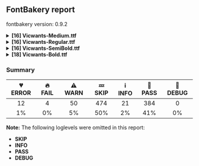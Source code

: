 ## FontBakery report

fontbakery version: 0.9.2

<details><summary><b>[16] Vicwants-Medium.ttf</b></summary><div><details><summary>💔 <b>ERROR:</b> Checking OS/2 achVendID. (<a href="https://font-bakery.readthedocs.io/en/stable/fontbakery/profiles/googlefonts.html#com.google.fonts/check/vendor_id">com.google.fonts/check/vendor_id</a>)</summary><div>


* 💔 **ERROR** The condition <FontBakeryCondition:registered_vendor_ids> had an error: ModuleNotFoundError: No module named 'bs4'
</div></details><details><summary>💔 <b>ERROR:</b> Show hinting filesize impact. (<a href="https://font-bakery.readthedocs.io/en/stable/fontbakery/profiles/googlefonts.html#com.google.fonts/check/hinting_impact">com.google.fonts/check/hinting_impact</a>)</summary><div>


* 💔 **ERROR** The condition <FontBakeryCondition:hinting_stats> had an error: ModuleNotFoundError: No module named 'dehinter'
</div></details><details><summary>💔 <b>ERROR:</b> Ensure soft_dotted characters lose their dot when combined with marks that replace the dot. (<a href="https://font-bakery.readthedocs.io/en/stable/fontbakery/profiles/<Section: Shaping Checks>.html#com.google.fonts/check/soft_dotted">com.google.fonts/check/soft_dotted</a>)</summary><div>


* 💔 **ERROR** Failed with ModuleNotFoundError: No module named 'shaperglot'
</div></details><details><summary>🔥 <b>FAIL:</b> Do we have the latest version of FontBakery installed? (<a href="https://font-bakery.readthedocs.io/en/stable/fontbakery/profiles/universal.html#com.google.fonts/check/fontbakery_version">com.google.fonts/check/fontbakery_version</a>)</summary><div>


* 🔥 **FAIL** Current FontBakery version is 0.9.2, while a newer 0.10.2 is already available. Please upgrade it with 'pip install -U fontbakery' [code: outdated-fontbakery]
</div></details><details><summary>⚠ <b>WARN:</b> Check for codepoints not covered by METADATA subsets. (<a href="https://font-bakery.readthedocs.io/en/stable/fontbakery/profiles/googlefonts.html#com.google.fonts/check/metadata/unreachable_subsetting">com.google.fonts/check/metadata/unreachable_subsetting</a>)</summary><div>


* ⚠ **WARN** The following codepoints supported by the font are not covered by
    any subsets defined in the font's metadata file, and will never
    be served. You can solve this by either manually adding additional
    subset declarations to METADATA.pb, or by editing the glyphset
    definitions.

 * U+02C7 CARON: try adding one of: canadian-aboriginal, tifinagh, yi
 * U+02D8 BREVE: try adding one of: canadian-aboriginal, yi
 * U+02D9 DOT ABOVE: try adding one of: canadian-aboriginal, yi
 * U+02DB OGONEK: try adding one of: canadian-aboriginal, yi
 * U+02DD DOUBLE ACUTE ACCENT: not included in any glyphset definition
 * U+0302 COMBINING CIRCUMFLEX ACCENT: try adding one of: coptic, math, tifinagh, cherokee
 * U+0306 COMBINING BREVE: try adding one of: tifinagh, old-permic
 * U+0307 COMBINING DOT ABOVE: try adding one of: coptic, tifinagh, syriac, tai-le, old-permic, malayalam, math, canadian-aboriginal
 * U+030A COMBINING RING ABOVE: try adding syriac
 * U+030B COMBINING DOUBLE ACUTE ACCENT: try adding one of: osage, cherokee
 * U+030C COMBINING CARON: try adding one of: tai-le, cherokee
 * U+0312 COMBINING TURNED COMMA ABOVE: not included in any glyphset definition
 * U+0326 COMBINING COMMA BELOW: not included in any glyphset definition
 * U+0327 COMBINING CEDILLA: not included in any glyphset definition
 * U+0328 COMBINING OGONEK: not included in any glyphset definition
 * U+1EBC LATIN CAPITAL LETTER E WITH TILDE: try adding vietnamese
 * U+1EBD LATIN SMALL LETTER E WITH TILDE: try adding vietnamese
 * U+2000 EN QUAD: not included in any glyphset definition
 * U+2001 EM QUAD: not included in any glyphset definition
 * U+2003 EM SPACE: try adding nushu
 * U+2004 THREE-PER-EM SPACE: not included in any glyphset definition
 * U+2005 FOUR-PER-EM SPACE: not included in any glyphset definition
 * U+2006 SIX-PER-EM SPACE: not included in any glyphset definition
 * U+2007 FIGURE SPACE: not included in any glyphset definition
 * U+2008 PUNCTUATION SPACE: not included in any glyphset definition
 * U+200A HAIR SPACE: not included in any glyphset definition
 * U+200C ZERO WIDTH NON-JOINER: try adding one of: myanmar, sharada, nko, gujarati, hanifi-rohingya, avestan, tai-le, takri, thaana, warang-citi, lepcha, chakma, tibetan, grantha, duployan, mongolian, khojki, mahajani, khudawadi, kharoshthi, buginese, limbu, newa, sinhala, javanese, syloti-nagri, gunjala-gondi, tirhuta, balinese, brahmi, sundanese, gurmukhi, kannada, telugu, siddham, malayalam, dogra, kayah-li, oriya, kaithi, modi, sogdian, new-tai-lue, pahawh-hmong, thai, tai-viet, syriac, buhid, devanagari, tamil, phags-pa, hatran, khmer, psalter-pahlavi, tai-tham, tagbanwa, hanunoo, tagalog, tifinagh, cham, rejang, yi, bengali, saurashtra, manichaean, mandaic, batak, meetei-mayek
 * U+200D ZERO WIDTH JOINER: try adding one of: myanmar, sharada, nko, gujarati, hanifi-rohingya, avestan, tai-le, old-hungarian, takri, thaana, warang-citi, lepcha, chakma, tibetan, grantha, duployan, mongolian, khojki, mahajani, khudawadi, kharoshthi, buginese, limbu, newa, sinhala, javanese, syloti-nagri, gunjala-gondi, tirhuta, balinese, brahmi, sundanese, gurmukhi, kannada, telugu, siddham, malayalam, dogra, kayah-li, oriya, kaithi, modi, new-tai-lue, pahawh-hmong, thai, tai-viet, syriac, buhid, devanagari, tamil, phags-pa, psalter-pahlavi, tai-tham, tagbanwa, hanunoo, tagalog, tifinagh, cham, rejang, yi, bengali, saurashtra, manichaean, mandaic, batak, meetei-mayek
 * U+2021 DOUBLE DAGGER: try adding adlam
 * U+202F NARROW NO-BREAK SPACE: try adding one of: mongolian, yi
 * U+205F MEDIUM MATHEMATICAL SPACE: not included in any glyphset definition
 * U+2116 NUMERO SIGN: try adding cyrillic
 * U+212E ESTIMATED SYMBOL: not included in any glyphset definition
 * U+2190 LEFTWARDS ARROW: try adding one of: math, symbols
 * U+2192 RIGHTWARDS ARROW: try adding one of: math, symbols
 * U+2196 NORTH WEST ARROW: try adding one of: math, symbols
 * U+2197 NORTH EAST ARROW: try adding one of: math, symbols
 * U+2198 SOUTH EAST ARROW: try adding one of: math, symbols
 * U+2199 SOUTH WEST ARROW: try adding one of: math, symbols
 * U+221E INFINITY: try adding math
 * U+2248 ALMOST EQUAL TO: try adding math
 * U+2260 NOT EQUAL TO: try adding math
 * U+2264 LESS-THAN OR EQUAL TO: try adding math
 * U+2265 GREATER-THAN OR EQUAL TO: try adding math
 * U+25CA LOZENGE: try adding one of: math, symbols
 * U+25CC DOTTED CIRCLE: try adding one of: hanifi-rohingya, takri, old-permic, lepcha, tibetan, mahajani, khudawadi, gunjala-gondi, dogra, adlam, new-tai-lue, psalter-pahlavi, tagbanwa, rejang, bengali, mandaic, hebrew, myanmar, soyombo, miao, gujarati, chakma, newa, khojki, syloti-nagri, balinese, brahmi, sundanese, telugu, siddham, oriya, kaithi, modi, masaram-gondi, syriac, devanagari, phags-pa, tifinagh, cham, yi, bassa-vah, batak, sharada, tai-le, symbols, tirhuta, grantha, kharoshthi, buginese, limbu, javanese, zanabazar-square, sogdian, kayah-li, caucasian-albanian, pahawh-hmong, osage, buhid, ahom, bhaiksuki, hanunoo, mende-kikakui, manichaean, marchen, elbasan, nko, thaana, duployan, mongolian, sinhala, tagalog, coptic, lao, wancho, gurmukhi, kannada, malayalam, music, thai, tai-viet, math, tamil, khmer, meetei-mayek
 * U+FB01 LATIN SMALL LIGATURE FI: not included in any glyphset definition
 * U+FB02 LATIN SMALL LIGATURE FL: not included in any glyphset definition

Or you can add the above codepoints to one of the subsets supported by the font: `latin`, `latin-ext` [code: unreachable-subsetting]
</div></details><details><summary>⚠ <b>WARN:</b> Font has old ttfautohint applied? (<a href="https://font-bakery.readthedocs.io/en/stable/fontbakery/profiles/googlefonts.html#com.google.fonts/check/old_ttfautohint">com.google.fonts/check/old_ttfautohint</a>)</summary><div>


* ⚠ **WARN** ttfautohint used in font = 1.8.3; latest = 1.8.4; Need to re-run with the newer version! [code: old-ttfa]
</div></details><details><summary>⚠ <b>WARN:</b> Are there caret positions declared for every ligature? (<a href="https://font-bakery.readthedocs.io/en/stable/fontbakery/profiles/googlefonts.html#com.google.fonts/check/ligature_carets">com.google.fonts/check/ligature_carets</a>)</summary><div>


* ⚠ **WARN** This font lacks caret position values for ligature glyphs on its GDEF table. [code: lacks-caret-pos]
</div></details><details><summary>⚠ <b>WARN:</b> Is there kerning info for non-ligated sequences? (<a href="https://font-bakery.readthedocs.io/en/stable/fontbakery/profiles/googlefonts.html#com.google.fonts/check/kerning_for_non_ligated_sequences">com.google.fonts/check/kerning_for_non_ligated_sequences</a>)</summary><div>


* ⚠ **WARN** GPOS table lacks kerning info for the following non-ligated sequences:

	- f + i

	- i + l [code: lacks-kern-info]
</div></details><details><summary>⚠ <b>WARN:</b> Check font follows the Google Fonts vertical metric schema (<a href="https://font-bakery.readthedocs.io/en/stable/fontbakery/profiles/googlefonts.html#com.google.fonts/check/vertical_metrics">com.google.fonts/check/vertical_metrics</a>)</summary><div>


* ⚠ **WARN** We recommend the absolute sum of the hhea metrics should be between 1.2-1.5x of the font's upm. This font has 1.7395x (3479) [code: bad-hhea-range]
</div></details><details><summary>⚠ <b>WARN:</b> Ensure fonts have ScriptLangTags declared on the 'meta' table. (<a href="https://font-bakery.readthedocs.io/en/stable/fontbakery/profiles/googlefonts.html#com.google.fonts/check/meta/script_lang_tags">com.google.fonts/check/meta/script_lang_tags</a>)</summary><div>


* ⚠ **WARN** This font file does not have a 'meta' table. [code: lacks-meta-table]
</div></details><details><summary>⚠ <b>WARN:</b> Check font contains no unreachable glyphs (<a href="https://font-bakery.readthedocs.io/en/stable/fontbakery/profiles/universal.html#com.google.fonts/check/unreachable_glyphs">com.google.fonts/check/unreachable_glyphs</a>)</summary><div>


* ⚠ **WARN** The following glyphs could not be reached by codepoint or substitution rules:

	- t.fina.alt

	- uni00A0.001
 [code: unreachable-glyphs]
</div></details><details><summary>⚠ <b>WARN:</b> Check if each glyph has the recommended amount of contours. (<a href="https://font-bakery.readthedocs.io/en/stable/fontbakery/profiles/universal.html#com.google.fonts/check/contour_count">com.google.fonts/check/contour_count</a>)</summary><div>


* ⚠ **WARN** This check inspects the glyph outlines and detects the total number of contours in each of them. The expected values are infered from the typical ammounts of contours observed in a large collection of reference font families. The divergences listed below may simply indicate a significantly different design on some of your glyphs. On the other hand, some of these may flag actual bugs in the font such as glyphs mapped to an incorrect codepoint. Please consider reviewing the design and codepoint assignment of these to make sure they are correct.

The following glyphs do not have the recommended number of contours:

	- Glyph name: b	Contours detected: 1	Expected: 2

	- Glyph name: p	Contours detected: 1	Expected: 2

	- Glyph name: aogonek	Contours detected: 3	Expected: 2

	- Glyph name: dcroat	Contours detected: 3	Expected: 2

	- Glyph name: eogonek	Contours detected: 3	Expected: 2

	- Glyph name: hbar	Contours detected: 2	Expected: 1

	- Glyph name: OE	Contours detected: 3	Expected: 2

	- Glyph name: oe	Contours detected: 4	Expected: 3

	- Glyph name: Uogonek	Contours detected: 2	Expected: 1

	- Glyph name: uogonek	Contours detected: 2	Expected: 1

	- Glyph name: uni0228	Contours detected: 2	Expected: 1

	- Glyph name: uni0229	Contours detected: 3	Expected: 2

	- Glyph name: OE	Contours detected: 3	Expected: 2

	- Glyph name: Uogonek	Contours detected: 2	Expected: 1

	- Glyph name: aogonek	Contours detected: 3	Expected: 2

	- Glyph name: b	Contours detected: 1	Expected: 2

	- Glyph name: dcroat	Contours detected: 3	Expected: 2

	- Glyph name: eogonek	Contours detected: 3	Expected: 2

	- Glyph name: hbar	Contours detected: 2	Expected: 1

	- Glyph name: oe	Contours detected: 4	Expected: 3

	- Glyph name: p	Contours detected: 1	Expected: 2

	- Glyph name: uni0228	Contours detected: 2	Expected: 1

	- Glyph name: uni0229	Contours detected: 3	Expected: 2

	- Glyph name: uogonek	Contours detected: 2	Expected: 1
 [code: contour-count]
</div></details><details><summary>⚠ <b>WARN:</b> Check math signs have the same width. (<a href="https://font-bakery.readthedocs.io/en/stable/fontbakery/profiles/universal.html#com.google.fonts/check/math_signs_width">com.google.fonts/check/math_signs_width</a>)</summary><div>


* ⚠ **WARN** The most common width is 1081 among a set of 3 math glyphs.
The following math glyphs have a different width, though:

Width = 1018:
less

Width = 1082:
equal

Width = 1020:
greater

Width = 1101:
plusminus

Width = 1048:
multiply

Width = 1102:
approxequal

Width = 1106:
notequal

Width = 1094:
lessequal, greaterequal
 [code: width-outliers]
</div></details><details><summary>⚠ <b>WARN:</b> Are there any misaligned on-curve points? (<a href="https://font-bakery.readthedocs.io/en/stable/fontbakery/profiles/<Section: Outline Correctness Checks>.html#com.google.fonts/check/outline_alignment_miss">com.google.fonts/check/outline_alignment_miss</a>)</summary><div>


* ⚠ **WARN** The following glyphs have on-curve points which have potentially incorrect y coordinates:

	* dollar (U+0024): X=393.0,Y=-2.0 (should be at baseline 0?)

	* percent (U+0025): X=1024.0,Y=1839.0 (should be at cap-height 1841?)

	* slash (U+002F): X=706.5,Y=1839.0 (should be at cap-height 1841?)

	* four (U+0034): X=920.0,Y=1841.5 (should be at cap-height 1841?)

	* eight (U+0038): X=913.5,Y=1839.0 (should be at cap-height 1841?)

	* nine (U+0039): X=1292.0,Y=1840.0 (should be at cap-height 1841?)

	* B (U+0042): X=502.5,Y=1839.5 (should be at cap-height 1841?)

	* J (U+004A): X=65.5,Y=-1.5 (should be at baseline 0?)

	* M (U+004D): X=871.5,Y=1839.5 (should be at cap-height 1841?)

	* T (U+0054): X=572.0,Y=-1.0 (should be at baseline 0?)

	* T (U+0054): X=572.0,Y=-1.0 (should be at baseline 0?)

	* V (U+0056): X=1207.0,Y=1841.5 (should be at cap-height 1841?)

	* X (U+0058): X=1319.0,Y=1839.0 (should be at cap-height 1841?)

	* X (U+0058): X=931.5,Y=1.5 (should be at baseline 0?)

	* Y (U+0059): X=384.5,Y=1843.0 (should be at cap-height 1841?)

	* b (U+0062): X=700.0,Y=996.0 (should be at x-height 995?)

	* d (U+0064): X=1005.5,Y=1842.0 (should be at cap-height 1841?)

	* f (U+0066): X=109.0,Y=997.0 (should be at x-height 995?)

	* f (U+0066): X=278.0,Y=997.0 (should be at x-height 995?)

	* f (U+0066): X=478.0,Y=997.0 (should be at x-height 995?)

	* f (U+0066): X=625.0,Y=997.0 (should be at x-height 995?)

	* l (U+006C): X=427.0,Y=1840.0 (should be at cap-height 1841?)

	* s (U+0073): X=617.5,Y=997.0 (should be at x-height 995?)

	* t (U+0074): X=182.0,Y=1.0 (should be at baseline 0?)

	* t (U+0074): X=182.0,Y=1.0 (should be at baseline 0?)

	* v (U+0076): X=333.0,Y=997.0 (should be at x-height 995?)

	* v (U+0076): X=1023.0,Y=997.0 (should be at x-height 995?)

	* v (U+0076): X=1046.5,Y=994.0 (should be at x-height 995?)

	* x (U+0078): X=96.5,Y=1.0 (should be at baseline 0?)

	* AE (U+00C6): X=882.5,Y=1840.0 (should be at cap-height 1841?)

	* Yacute (U+00DD): X=384.5,Y=1843.0 (should be at cap-height 1841?)

	* germandbls (U+00DF): X=1072.5,Y=1842.0 (should be at cap-height 1841?)

	* aring (U+00E5): X=890.0,Y=1839.0 (should be at cap-height 1841?)

	* ccedilla (U+00E7): X=285.0,Y=-2.0 (should be at baseline 0?)

	* thorn (U+00FE): X=586.0,Y=1839.0 (should be at cap-height 1841?)

	* dcaron (U+010F): X=1005.5,Y=1842.0 (should be at cap-height 1841?)

	* dcroat (U+0111): X=1005.5,Y=1842.0 (should be at cap-height 1841?)

	* IJ (U+0132): X=990.5,Y=-1.5 (should be at baseline 0?)

	* lacute (U+013A): X=427.0,Y=1840.0 (should be at cap-height 1841?)

	* uni013C (U+013C): X=427.0,Y=1840.0 (should be at cap-height 1841?)

	* Lcaron (U+013D): X=1293.0,Y=1839.0 (should be at cap-height 1841?)

	* lcaron (U+013E): X=427.0,Y=1840.0 (should be at cap-height 1841?)

	* Eng (U+014A): X=1098.0,Y=-1.0 (should be at baseline 0?)

	* uni0162 (U+0162): X=572.0,Y=-1.0 (should be at baseline 0?)

	* uni0162 (U+0162): X=572.0,Y=-1.0 (should be at baseline 0?)

	* uni0163 (U+0163): X=182.0,Y=1.0 (should be at baseline 0?)

	* uni0163 (U+0163): X=182.0,Y=1.0 (should be at baseline 0?)

	* Tcaron (U+0164): X=572.0,Y=-1.0 (should be at baseline 0?)

	* Tcaron (U+0164): X=572.0,Y=-1.0 (should be at baseline 0?)

	* tcaron (U+0165): X=182.0,Y=1.0 (should be at baseline 0?)

	* tcaron (U+0165): X=182.0,Y=1.0 (should be at baseline 0?)

	* tcaron (U+0165): X=926.0,Y=1839.0 (should be at cap-height 1841?)

	* Ycircumflex (U+0176): X=384.5,Y=1843.0 (should be at cap-height 1841?)

	* Ydieresis (U+0178): X=384.5,Y=1843.0 (should be at cap-height 1841?)

	* uni021A (U+021A): X=572.0,Y=-1.0 (should be at baseline 0?)

	* uni021A (U+021A): X=572.0,Y=-1.0 (should be at baseline 0?)

	* uni021B (U+021B): X=182.0,Y=1.0 (should be at baseline 0?)

	* uni021B (U+021B): X=182.0,Y=1.0 (should be at baseline 0?)

	* uni1E3E (U+1E3E): X=871.5,Y=1839.5 (should be at cap-height 1841?)

	* uni1E9E (U+1E9E): X=901.0,Y=-2.0 (should be at baseline 0?)

	* uni1E9E (U+1E9E): X=901.0,Y=-2.0 (should be at baseline 0?)

	* Ygrave (U+1EF2): X=384.5,Y=1843.0 (should be at cap-height 1841?)

	* uni1EF8 (U+1EF8): X=384.5,Y=1843.0 (should be at cap-height 1841?)

	* quoteleft (U+2018): X=447.0,Y=1843.0 (should be at cap-height 1841?)

	* quotedblleft (U+201C): X=446.0,Y=1843.0 (should be at cap-height 1841?)

	* quotedblleft (U+201C): X=758.0,Y=1843.0 (should be at cap-height 1841?)

	* trademark (U+2122): X=283.5,Y=1840.5 (should be at cap-height 1841?)

	* trademark (U+2122): X=921.0,Y=1840.5 (should be at cap-height 1841?)

	* estimated (U+212E): X=838.0,Y=1840.0 (should be at cap-height 1841?)

	* fl (U+FB02): X=1115.0,Y=1840.0 (should be at cap-height 1841?) [code: found-misalignments]
</div></details><details><summary>⚠ <b>WARN:</b> Do any segments have colinear vectors? (<a href="https://font-bakery.readthedocs.io/en/stable/fontbakery/profiles/<Section: Outline Correctness Checks>.html#com.google.fonts/check/outline_colinear_vectors">com.google.fonts/check/outline_colinear_vectors</a>)</summary><div>


* ⚠ **WARN** The following glyphs have colinear vectors:

	* A (U+0041): L<<923.0,1618.0>--<821.0,1376.0>> -> L<<821.0,1376.0>--<644.0,1030.0>>

	* AE (U+00C6): L<<912.0,1604.0>--<819.0,1377.0>> -> L<<819.0,1377.0>--<662.0,1063.0>>

	* AE (U+00C6): L<<937.0,1063.0>--<912.0,1367.0>> -> L<<912.0,1367.0>--<912.0,1604.0>>

	* Aacute (U+00C1): L<<923.0,1618.0>--<821.0,1376.0>> -> L<<821.0,1376.0>--<644.0,1030.0>>

	* Abreve (U+0102): L<<923.0,1618.0>--<821.0,1376.0>> -> L<<821.0,1376.0>--<644.0,1030.0>>

	* Acircumflex (U+00C2): L<<923.0,1618.0>--<821.0,1376.0>> -> L<<821.0,1376.0>--<644.0,1030.0>>

	* Adieresis (U+00C4): L<<923.0,1618.0>--<821.0,1376.0>> -> L<<821.0,1376.0>--<644.0,1030.0>>

	* Agrave (U+00C0): L<<923.0,1618.0>--<821.0,1376.0>> -> L<<821.0,1376.0>--<644.0,1030.0>>

	* Amacron (U+0100): L<<923.0,1618.0>--<821.0,1376.0>> -> L<<821.0,1376.0>--<644.0,1030.0>>

	* Aogonek (U+0104): L<<923.0,1618.0>--<821.0,1376.0>> -> L<<821.0,1376.0>--<644.0,1030.0>>

	* Aring (U+00C5): L<<923.0,1618.0>--<821.0,1376.0>> -> L<<821.0,1376.0>--<644.0,1030.0>>

	* Atilde (U+00C3): L<<923.0,1618.0>--<821.0,1376.0>> -> L<<821.0,1376.0>--<644.0,1030.0>>

	* oslash (U+00F8): L<<322.0,263.0>--<450.0,512.0>> -> L<<450.0,512.0>--<602.0,833.0>>

	* oslash (U+00F8): L<<710.0,748.0>--<554.0,460.0>> -> L<<554.0,460.0>--<420.0,169.0>>

	* uni01CD (U+01CD): L<<923.0,1618.0>--<821.0,1376.0>> -> L<<821.0,1376.0>--<644.0,1030.0>>

	* uni01DE (U+01DE): L<<923.0,1618.0>--<821.0,1376.0>> -> L<<821.0,1376.0>--<644.0,1030.0>> [code: found-colinear-vectors]
</div></details><details><summary>⚠ <b>WARN:</b> Do outlines contain any semi-vertical or semi-horizontal lines? (<a href="https://font-bakery.readthedocs.io/en/stable/fontbakery/profiles/<Section: Outline Correctness Checks>.html#com.google.fonts/check/outline_semi_vertical">com.google.fonts/check/outline_semi_vertical</a>)</summary><div>


* ⚠ **WARN** The following glyphs have semi-vertical/semi-horizontal lines:

	* arrowleft (U+2190): L<<1481.0,768.0>--<459.0,769.0>>

	* arrowleft (U+2190): L<<488.0,948.0>--<1501.0,947.0>>

	* arrowright (U+2192): L<<1199.0,809.0>--<186.0,810.0>>

	* uni1E9E (U+1E9E): L<<700.0,184.0>--<900.0,183.0>> [code: found-semi-vertical]
</div></details><br></div></details><details><summary><b>[16] Vicwants-Regular.ttf</b></summary><div><details><summary>💔 <b>ERROR:</b> Checking OS/2 achVendID. (<a href="https://font-bakery.readthedocs.io/en/stable/fontbakery/profiles/googlefonts.html#com.google.fonts/check/vendor_id">com.google.fonts/check/vendor_id</a>)</summary><div>


* 💔 **ERROR** The condition <FontBakeryCondition:registered_vendor_ids> had an error: ModuleNotFoundError: No module named 'bs4'
</div></details><details><summary>💔 <b>ERROR:</b> Show hinting filesize impact. (<a href="https://font-bakery.readthedocs.io/en/stable/fontbakery/profiles/googlefonts.html#com.google.fonts/check/hinting_impact">com.google.fonts/check/hinting_impact</a>)</summary><div>


* 💔 **ERROR** The condition <FontBakeryCondition:hinting_stats> had an error: ModuleNotFoundError: No module named 'dehinter'
</div></details><details><summary>💔 <b>ERROR:</b> Ensure soft_dotted characters lose their dot when combined with marks that replace the dot. (<a href="https://font-bakery.readthedocs.io/en/stable/fontbakery/profiles/<Section: Shaping Checks>.html#com.google.fonts/check/soft_dotted">com.google.fonts/check/soft_dotted</a>)</summary><div>


* 💔 **ERROR** Failed with ModuleNotFoundError: No module named 'shaperglot'
</div></details><details><summary>🔥 <b>FAIL:</b> Do we have the latest version of FontBakery installed? (<a href="https://font-bakery.readthedocs.io/en/stable/fontbakery/profiles/universal.html#com.google.fonts/check/fontbakery_version">com.google.fonts/check/fontbakery_version</a>)</summary><div>


* 🔥 **FAIL** Current FontBakery version is 0.9.2, while a newer 0.10.2 is already available. Please upgrade it with 'pip install -U fontbakery' [code: outdated-fontbakery]
</div></details><details><summary>⚠ <b>WARN:</b> Check for codepoints not covered by METADATA subsets. (<a href="https://font-bakery.readthedocs.io/en/stable/fontbakery/profiles/googlefonts.html#com.google.fonts/check/metadata/unreachable_subsetting">com.google.fonts/check/metadata/unreachable_subsetting</a>)</summary><div>


* ⚠ **WARN** The following codepoints supported by the font are not covered by
    any subsets defined in the font's metadata file, and will never
    be served. You can solve this by either manually adding additional
    subset declarations to METADATA.pb, or by editing the glyphset
    definitions.

 * U+02C7 CARON: try adding one of: canadian-aboriginal, tifinagh, yi
 * U+02D8 BREVE: try adding one of: canadian-aboriginal, yi
 * U+02D9 DOT ABOVE: try adding one of: canadian-aboriginal, yi
 * U+02DB OGONEK: try adding one of: canadian-aboriginal, yi
 * U+02DD DOUBLE ACUTE ACCENT: not included in any glyphset definition
 * U+0302 COMBINING CIRCUMFLEX ACCENT: try adding one of: coptic, math, tifinagh, cherokee
 * U+0306 COMBINING BREVE: try adding one of: tifinagh, old-permic
 * U+0307 COMBINING DOT ABOVE: try adding one of: coptic, tifinagh, syriac, tai-le, old-permic, malayalam, math, canadian-aboriginal
 * U+030A COMBINING RING ABOVE: try adding syriac
 * U+030B COMBINING DOUBLE ACUTE ACCENT: try adding one of: osage, cherokee
 * U+030C COMBINING CARON: try adding one of: tai-le, cherokee
 * U+0312 COMBINING TURNED COMMA ABOVE: not included in any glyphset definition
 * U+0326 COMBINING COMMA BELOW: not included in any glyphset definition
 * U+0327 COMBINING CEDILLA: not included in any glyphset definition
 * U+0328 COMBINING OGONEK: not included in any glyphset definition
 * U+1EBC LATIN CAPITAL LETTER E WITH TILDE: try adding vietnamese
 * U+1EBD LATIN SMALL LETTER E WITH TILDE: try adding vietnamese
 * U+2000 EN QUAD: not included in any glyphset definition
 * U+2001 EM QUAD: not included in any glyphset definition
 * U+2003 EM SPACE: try adding nushu
 * U+2004 THREE-PER-EM SPACE: not included in any glyphset definition
 * U+2005 FOUR-PER-EM SPACE: not included in any glyphset definition
 * U+2006 SIX-PER-EM SPACE: not included in any glyphset definition
 * U+2007 FIGURE SPACE: not included in any glyphset definition
 * U+2008 PUNCTUATION SPACE: not included in any glyphset definition
 * U+200A HAIR SPACE: not included in any glyphset definition
 * U+200C ZERO WIDTH NON-JOINER: try adding one of: myanmar, sharada, nko, gujarati, hanifi-rohingya, avestan, tai-le, takri, thaana, warang-citi, lepcha, chakma, tibetan, grantha, duployan, mongolian, khojki, mahajani, khudawadi, kharoshthi, buginese, limbu, newa, sinhala, javanese, syloti-nagri, gunjala-gondi, tirhuta, balinese, brahmi, sundanese, gurmukhi, kannada, telugu, siddham, malayalam, dogra, kayah-li, oriya, kaithi, modi, sogdian, new-tai-lue, pahawh-hmong, thai, tai-viet, syriac, buhid, devanagari, tamil, phags-pa, hatran, khmer, psalter-pahlavi, tai-tham, tagbanwa, hanunoo, tagalog, tifinagh, cham, rejang, yi, bengali, saurashtra, manichaean, mandaic, batak, meetei-mayek
 * U+200D ZERO WIDTH JOINER: try adding one of: myanmar, sharada, nko, gujarati, hanifi-rohingya, avestan, tai-le, old-hungarian, takri, thaana, warang-citi, lepcha, chakma, tibetan, grantha, duployan, mongolian, khojki, mahajani, khudawadi, kharoshthi, buginese, limbu, newa, sinhala, javanese, syloti-nagri, gunjala-gondi, tirhuta, balinese, brahmi, sundanese, gurmukhi, kannada, telugu, siddham, malayalam, dogra, kayah-li, oriya, kaithi, modi, new-tai-lue, pahawh-hmong, thai, tai-viet, syriac, buhid, devanagari, tamil, phags-pa, psalter-pahlavi, tai-tham, tagbanwa, hanunoo, tagalog, tifinagh, cham, rejang, yi, bengali, saurashtra, manichaean, mandaic, batak, meetei-mayek
 * U+2021 DOUBLE DAGGER: try adding adlam
 * U+202F NARROW NO-BREAK SPACE: try adding one of: mongolian, yi
 * U+205F MEDIUM MATHEMATICAL SPACE: not included in any glyphset definition
 * U+2116 NUMERO SIGN: try adding cyrillic
 * U+212E ESTIMATED SYMBOL: not included in any glyphset definition
 * U+2190 LEFTWARDS ARROW: try adding one of: math, symbols
 * U+2192 RIGHTWARDS ARROW: try adding one of: math, symbols
 * U+2196 NORTH WEST ARROW: try adding one of: math, symbols
 * U+2197 NORTH EAST ARROW: try adding one of: math, symbols
 * U+2198 SOUTH EAST ARROW: try adding one of: math, symbols
 * U+2199 SOUTH WEST ARROW: try adding one of: math, symbols
 * U+221E INFINITY: try adding math
 * U+2248 ALMOST EQUAL TO: try adding math
 * U+2260 NOT EQUAL TO: try adding math
 * U+2264 LESS-THAN OR EQUAL TO: try adding math
 * U+2265 GREATER-THAN OR EQUAL TO: try adding math
 * U+25CA LOZENGE: try adding one of: math, symbols
 * U+25CC DOTTED CIRCLE: try adding one of: hanifi-rohingya, takri, old-permic, lepcha, tibetan, mahajani, khudawadi, gunjala-gondi, dogra, adlam, new-tai-lue, psalter-pahlavi, tagbanwa, rejang, bengali, mandaic, hebrew, myanmar, soyombo, miao, gujarati, chakma, newa, khojki, syloti-nagri, balinese, brahmi, sundanese, telugu, siddham, oriya, kaithi, modi, masaram-gondi, syriac, devanagari, phags-pa, tifinagh, cham, yi, bassa-vah, batak, sharada, tai-le, symbols, tirhuta, grantha, kharoshthi, buginese, limbu, javanese, zanabazar-square, sogdian, kayah-li, caucasian-albanian, pahawh-hmong, osage, buhid, ahom, bhaiksuki, hanunoo, mende-kikakui, manichaean, marchen, elbasan, nko, thaana, duployan, mongolian, sinhala, tagalog, coptic, lao, wancho, gurmukhi, kannada, malayalam, music, thai, tai-viet, math, tamil, khmer, meetei-mayek
 * U+FB01 LATIN SMALL LIGATURE FI: not included in any glyphset definition
 * U+FB02 LATIN SMALL LIGATURE FL: not included in any glyphset definition

Or you can add the above codepoints to one of the subsets supported by the font: `latin`, `latin-ext` [code: unreachable-subsetting]
</div></details><details><summary>⚠ <b>WARN:</b> Font has old ttfautohint applied? (<a href="https://font-bakery.readthedocs.io/en/stable/fontbakery/profiles/googlefonts.html#com.google.fonts/check/old_ttfautohint">com.google.fonts/check/old_ttfautohint</a>)</summary><div>


* ⚠ **WARN** ttfautohint used in font = 1.8.3; latest = 1.8.4; Need to re-run with the newer version! [code: old-ttfa]
</div></details><details><summary>⚠ <b>WARN:</b> Are there caret positions declared for every ligature? (<a href="https://font-bakery.readthedocs.io/en/stable/fontbakery/profiles/googlefonts.html#com.google.fonts/check/ligature_carets">com.google.fonts/check/ligature_carets</a>)</summary><div>


* ⚠ **WARN** This font lacks caret position values for ligature glyphs on its GDEF table. [code: lacks-caret-pos]
</div></details><details><summary>⚠ <b>WARN:</b> Is there kerning info for non-ligated sequences? (<a href="https://font-bakery.readthedocs.io/en/stable/fontbakery/profiles/googlefonts.html#com.google.fonts/check/kerning_for_non_ligated_sequences">com.google.fonts/check/kerning_for_non_ligated_sequences</a>)</summary><div>


* ⚠ **WARN** GPOS table lacks kerning info for the following non-ligated sequences:

	- f + i

	- i + l [code: lacks-kern-info]
</div></details><details><summary>⚠ <b>WARN:</b> Check font follows the Google Fonts vertical metric schema (<a href="https://font-bakery.readthedocs.io/en/stable/fontbakery/profiles/googlefonts.html#com.google.fonts/check/vertical_metrics">com.google.fonts/check/vertical_metrics</a>)</summary><div>


* ⚠ **WARN** We recommend the absolute sum of the hhea metrics should be between 1.2-1.5x of the font's upm. This font has 1.7395x (3479) [code: bad-hhea-range]
</div></details><details><summary>⚠ <b>WARN:</b> Ensure fonts have ScriptLangTags declared on the 'meta' table. (<a href="https://font-bakery.readthedocs.io/en/stable/fontbakery/profiles/googlefonts.html#com.google.fonts/check/meta/script_lang_tags">com.google.fonts/check/meta/script_lang_tags</a>)</summary><div>


* ⚠ **WARN** This font file does not have a 'meta' table. [code: lacks-meta-table]
</div></details><details><summary>⚠ <b>WARN:</b> Check font contains no unreachable glyphs (<a href="https://font-bakery.readthedocs.io/en/stable/fontbakery/profiles/universal.html#com.google.fonts/check/unreachable_glyphs">com.google.fonts/check/unreachable_glyphs</a>)</summary><div>


* ⚠ **WARN** The following glyphs could not be reached by codepoint or substitution rules:

	- t.fina.alt

	- uni00A0.001
 [code: unreachable-glyphs]
</div></details><details><summary>⚠ <b>WARN:</b> Check if each glyph has the recommended amount of contours. (<a href="https://font-bakery.readthedocs.io/en/stable/fontbakery/profiles/universal.html#com.google.fonts/check/contour_count">com.google.fonts/check/contour_count</a>)</summary><div>


* ⚠ **WARN** This check inspects the glyph outlines and detects the total number of contours in each of them. The expected values are infered from the typical ammounts of contours observed in a large collection of reference font families. The divergences listed below may simply indicate a significantly different design on some of your glyphs. On the other hand, some of these may flag actual bugs in the font such as glyphs mapped to an incorrect codepoint. Please consider reviewing the design and codepoint assignment of these to make sure they are correct.

The following glyphs do not have the recommended number of contours:

	- Glyph name: b	Contours detected: 1	Expected: 2

	- Glyph name: p	Contours detected: 1	Expected: 2

	- Glyph name: aogonek	Contours detected: 3	Expected: 2

	- Glyph name: dcroat	Contours detected: 3	Expected: 2

	- Glyph name: eogonek	Contours detected: 3	Expected: 2

	- Glyph name: hbar	Contours detected: 2	Expected: 1

	- Glyph name: OE	Contours detected: 3	Expected: 2

	- Glyph name: oe	Contours detected: 4	Expected: 3

	- Glyph name: Uogonek	Contours detected: 2	Expected: 1

	- Glyph name: uogonek	Contours detected: 2	Expected: 1

	- Glyph name: uni0228	Contours detected: 2	Expected: 1

	- Glyph name: uni0229	Contours detected: 3	Expected: 2

	- Glyph name: OE	Contours detected: 3	Expected: 2

	- Glyph name: Uogonek	Contours detected: 2	Expected: 1

	- Glyph name: aogonek	Contours detected: 3	Expected: 2

	- Glyph name: b	Contours detected: 1	Expected: 2

	- Glyph name: dcroat	Contours detected: 3	Expected: 2

	- Glyph name: eogonek	Contours detected: 3	Expected: 2

	- Glyph name: hbar	Contours detected: 2	Expected: 1

	- Glyph name: oe	Contours detected: 4	Expected: 3

	- Glyph name: p	Contours detected: 1	Expected: 2

	- Glyph name: uni0228	Contours detected: 2	Expected: 1

	- Glyph name: uni0229	Contours detected: 3	Expected: 2

	- Glyph name: uogonek	Contours detected: 2	Expected: 1
 [code: contour-count]
</div></details><details><summary>⚠ <b>WARN:</b> Check math signs have the same width. (<a href="https://font-bakery.readthedocs.io/en/stable/fontbakery/profiles/universal.html#com.google.fonts/check/math_signs_width">com.google.fonts/check/math_signs_width</a>)</summary><div>


* ⚠ **WARN** The most common width is 1017 among a set of 4 math glyphs.
The following math glyphs have a different width, though:

Width = 961:
less

Width = 962:
greater

Width = 1042:
plusminus

Width = 1011:
multiply

Width = 1052:
approxequal

Width = 1037:
notequal

Width = 1039:
lessequal, greaterequal
 [code: width-outliers]
</div></details><details><summary>⚠ <b>WARN:</b> Do any segments have colinear vectors? (<a href="https://font-bakery.readthedocs.io/en/stable/fontbakery/profiles/<Section: Outline Correctness Checks>.html#com.google.fonts/check/outline_colinear_vectors">com.google.fonts/check/outline_colinear_vectors</a>)</summary><div>


* ⚠ **WARN** The following glyphs have colinear vectors:

	* A (U+0041): L<<920.0,1726.0>--<800.0,1458.0>> -> L<<800.0,1458.0>--<594.0,1055.0>>

	* A (U+0041): L<<951.0,1055.0>--<920.0,1439.0>> -> L<<920.0,1439.0>--<920.0,1726.0>>

	* AE (U+00C6): L<<899.0,1702.0>--<798.0,1461.0>> -> L<<798.0,1461.0>--<596.0,1054.0>>

	* AE (U+00C6): L<<938.0,1054.0>--<907.0,1444.0>> -> L<<907.0,1444.0>--<899.0,1702.0>>

	* Aacute (U+00C1): L<<920.0,1726.0>--<800.0,1458.0>> -> L<<800.0,1458.0>--<594.0,1055.0>>

	* Aacute (U+00C1): L<<951.0,1055.0>--<920.0,1439.0>> -> L<<920.0,1439.0>--<920.0,1726.0>>

	* Abreve (U+0102): L<<920.0,1726.0>--<800.0,1458.0>> -> L<<800.0,1458.0>--<594.0,1055.0>>

	* Abreve (U+0102): L<<951.0,1055.0>--<920.0,1439.0>> -> L<<920.0,1439.0>--<920.0,1726.0>>

	* Acircumflex (U+00C2): L<<920.0,1726.0>--<800.0,1458.0>> -> L<<800.0,1458.0>--<594.0,1055.0>>

	* Acircumflex (U+00C2): L<<951.0,1055.0>--<920.0,1439.0>> -> L<<920.0,1439.0>--<920.0,1726.0>>

	* Adieresis (U+00C4): L<<920.0,1726.0>--<800.0,1458.0>> -> L<<800.0,1458.0>--<594.0,1055.0>>

	* Adieresis (U+00C4): L<<951.0,1055.0>--<920.0,1439.0>> -> L<<920.0,1439.0>--<920.0,1726.0>>

	* Agrave (U+00C0): L<<920.0,1726.0>--<800.0,1458.0>> -> L<<800.0,1458.0>--<594.0,1055.0>>

	* Agrave (U+00C0): L<<951.0,1055.0>--<920.0,1439.0>> -> L<<920.0,1439.0>--<920.0,1726.0>>

	* Amacron (U+0100): L<<920.0,1726.0>--<800.0,1458.0>> -> L<<800.0,1458.0>--<594.0,1055.0>>

	* Amacron (U+0100): L<<951.0,1055.0>--<920.0,1439.0>> -> L<<920.0,1439.0>--<920.0,1726.0>>

	* Aogonek (U+0104): L<<920.0,1726.0>--<800.0,1458.0>> -> L<<800.0,1458.0>--<594.0,1055.0>>

	* Aogonek (U+0104): L<<951.0,1055.0>--<920.0,1439.0>> -> L<<920.0,1439.0>--<920.0,1726.0>>

	* Aring (U+00C5): L<<920.0,1726.0>--<800.0,1458.0>> -> L<<800.0,1458.0>--<594.0,1055.0>>

	* Aring (U+00C5): L<<951.0,1055.0>--<920.0,1439.0>> -> L<<920.0,1439.0>--<920.0,1726.0>>

	* Atilde (U+00C3): L<<920.0,1726.0>--<800.0,1458.0>> -> L<<800.0,1458.0>--<594.0,1055.0>>

	* Atilde (U+00C3): L<<951.0,1055.0>--<920.0,1439.0>> -> L<<920.0,1439.0>--<920.0,1726.0>>

	* oslash (U+00F8): L<<267.0,174.0>--<437.0,519.0>> -> L<<437.0,519.0>--<612.0,888.0>>

	* oslash (U+00F8): L<<707.0,818.0>--<533.0,465.0>> -> L<<533.0,465.0>--<363.0,107.0>>

	* uni01CD (U+01CD): L<<920.0,1726.0>--<800.0,1458.0>> -> L<<800.0,1458.0>--<594.0,1055.0>>

	* uni01CD (U+01CD): L<<951.0,1055.0>--<920.0,1439.0>> -> L<<920.0,1439.0>--<920.0,1726.0>>

	* uni01DE (U+01DE): L<<920.0,1726.0>--<800.0,1458.0>> -> L<<800.0,1458.0>--<594.0,1055.0>>

	* uni01DE (U+01DE): L<<951.0,1055.0>--<920.0,1439.0>> -> L<<920.0,1439.0>--<920.0,1726.0>> [code: found-colinear-vectors]
</div></details><details><summary>⚠ <b>WARN:</b> Do outlines contain any jaggy segments? (<a href="https://font-bakery.readthedocs.io/en/stable/fontbakery/profiles/<Section: Outline Correctness Checks>.html#com.google.fonts/check/outline_jaggy_segments">com.google.fonts/check/outline_jaggy_segments</a>)</summary><div>


* ⚠ **WARN** The following glyphs have jaggy segments:

	* U (U+0055): L<<1112.0,65.0>--<1276.0,993.0>>/B<<1276.0,993.0>-<1142.0,651.0>-<988.0,426.5>> = 11.373817184570274

	* Uacute (U+00DA): L<<1112.0,65.0>--<1276.0,993.0>>/B<<1276.0,993.0>-<1142.0,651.0>-<988.0,426.5>> = 11.373817184570274

	* Ubreve (U+016C): L<<1112.0,65.0>--<1276.0,993.0>>/B<<1276.0,993.0>-<1142.0,651.0>-<988.0,426.5>> = 11.373817184570274

	* Ucircumflex (U+00DB): L<<1112.0,65.0>--<1276.0,993.0>>/B<<1276.0,993.0>-<1142.0,651.0>-<988.0,426.5>> = 11.373817184570274

	* Udieresis (U+00DC): L<<1112.0,65.0>--<1276.0,993.0>>/B<<1276.0,993.0>-<1142.0,651.0>-<988.0,426.5>> = 11.373817184570274

	* Ugrave (U+00D9): L<<1112.0,65.0>--<1276.0,993.0>>/B<<1276.0,993.0>-<1142.0,651.0>-<988.0,426.5>> = 11.373817184570274

	* Uhungarumlaut (U+0170): L<<1112.0,65.0>--<1276.0,993.0>>/B<<1276.0,993.0>-<1142.0,651.0>-<988.0,426.5>> = 11.373817184570274

	* Umacron (U+016A): L<<1112.0,65.0>--<1276.0,993.0>>/B<<1276.0,993.0>-<1142.0,651.0>-<988.0,426.5>> = 11.373817184570274

	* Uogonek (U+0172): L<<1112.0,65.0>--<1276.0,993.0>>/B<<1276.0,993.0>-<1142.0,651.0>-<988.0,426.5>> = 11.373817184570274

	* Uring (U+016E): L<<1112.0,65.0>--<1276.0,993.0>>/B<<1276.0,993.0>-<1142.0,651.0>-<988.0,426.5>> = 11.373817184570274

	* Utilde (U+0168): L<<1112.0,65.0>--<1276.0,993.0>>/B<<1276.0,993.0>-<1142.0,651.0>-<988.0,426.5>> = 11.373817184570274 [code: found-jaggy-segments]
</div></details><details><summary>⚠ <b>WARN:</b> Do outlines contain any semi-vertical or semi-horizontal lines? (<a href="https://font-bakery.readthedocs.io/en/stable/fontbakery/profiles/<Section: Outline Correctness Checks>.html#com.google.fonts/check/outline_semi_vertical">com.google.fonts/check/outline_semi_vertical</a>)</summary><div>


* ⚠ **WARN** The following glyphs have semi-vertical/semi-horizontal lines:

	* arrowleft (U+2190): L<<326.0,909.0>--<1462.0,908.0>>

	* arrowright (U+2192): L<<1259.0,820.0>--<123.0,821.0>>

	* uni1E9E (U+1E9E): L<<857.0,-1.0>--<667.0,0.0>> [code: found-semi-vertical]
</div></details><br></div></details><details><summary><b>[16] Vicwants-SemiBold.ttf</b></summary><div><details><summary>💔 <b>ERROR:</b> Checking OS/2 achVendID. (<a href="https://font-bakery.readthedocs.io/en/stable/fontbakery/profiles/googlefonts.html#com.google.fonts/check/vendor_id">com.google.fonts/check/vendor_id</a>)</summary><div>


* 💔 **ERROR** The condition <FontBakeryCondition:registered_vendor_ids> had an error: ModuleNotFoundError: No module named 'bs4'
</div></details><details><summary>💔 <b>ERROR:</b> Show hinting filesize impact. (<a href="https://font-bakery.readthedocs.io/en/stable/fontbakery/profiles/googlefonts.html#com.google.fonts/check/hinting_impact">com.google.fonts/check/hinting_impact</a>)</summary><div>


* 💔 **ERROR** The condition <FontBakeryCondition:hinting_stats> had an error: ModuleNotFoundError: No module named 'dehinter'
</div></details><details><summary>💔 <b>ERROR:</b> Ensure soft_dotted characters lose their dot when combined with marks that replace the dot. (<a href="https://font-bakery.readthedocs.io/en/stable/fontbakery/profiles/<Section: Shaping Checks>.html#com.google.fonts/check/soft_dotted">com.google.fonts/check/soft_dotted</a>)</summary><div>


* 💔 **ERROR** Failed with ModuleNotFoundError: No module named 'shaperglot'
</div></details><details><summary>🔥 <b>FAIL:</b> Do we have the latest version of FontBakery installed? (<a href="https://font-bakery.readthedocs.io/en/stable/fontbakery/profiles/universal.html#com.google.fonts/check/fontbakery_version">com.google.fonts/check/fontbakery_version</a>)</summary><div>


* 🔥 **FAIL** Current FontBakery version is 0.9.2, while a newer 0.10.2 is already available. Please upgrade it with 'pip install -U fontbakery' [code: outdated-fontbakery]
</div></details><details><summary>⚠ <b>WARN:</b> Check for codepoints not covered by METADATA subsets. (<a href="https://font-bakery.readthedocs.io/en/stable/fontbakery/profiles/googlefonts.html#com.google.fonts/check/metadata/unreachable_subsetting">com.google.fonts/check/metadata/unreachable_subsetting</a>)</summary><div>


* ⚠ **WARN** The following codepoints supported by the font are not covered by
    any subsets defined in the font's metadata file, and will never
    be served. You can solve this by either manually adding additional
    subset declarations to METADATA.pb, or by editing the glyphset
    definitions.

 * U+02C7 CARON: try adding one of: canadian-aboriginal, tifinagh, yi
 * U+02D8 BREVE: try adding one of: canadian-aboriginal, yi
 * U+02D9 DOT ABOVE: try adding one of: canadian-aboriginal, yi
 * U+02DB OGONEK: try adding one of: canadian-aboriginal, yi
 * U+02DD DOUBLE ACUTE ACCENT: not included in any glyphset definition
 * U+0302 COMBINING CIRCUMFLEX ACCENT: try adding one of: coptic, math, tifinagh, cherokee
 * U+0306 COMBINING BREVE: try adding one of: tifinagh, old-permic
 * U+0307 COMBINING DOT ABOVE: try adding one of: coptic, tifinagh, syriac, tai-le, old-permic, malayalam, math, canadian-aboriginal
 * U+030A COMBINING RING ABOVE: try adding syriac
 * U+030B COMBINING DOUBLE ACUTE ACCENT: try adding one of: osage, cherokee
 * U+030C COMBINING CARON: try adding one of: tai-le, cherokee
 * U+0312 COMBINING TURNED COMMA ABOVE: not included in any glyphset definition
 * U+0326 COMBINING COMMA BELOW: not included in any glyphset definition
 * U+0327 COMBINING CEDILLA: not included in any glyphset definition
 * U+0328 COMBINING OGONEK: not included in any glyphset definition
 * U+1EBC LATIN CAPITAL LETTER E WITH TILDE: try adding vietnamese
 * U+1EBD LATIN SMALL LETTER E WITH TILDE: try adding vietnamese
 * U+2000 EN QUAD: not included in any glyphset definition
 * U+2001 EM QUAD: not included in any glyphset definition
 * U+2003 EM SPACE: try adding nushu
 * U+2004 THREE-PER-EM SPACE: not included in any glyphset definition
 * U+2005 FOUR-PER-EM SPACE: not included in any glyphset definition
 * U+2006 SIX-PER-EM SPACE: not included in any glyphset definition
 * U+2007 FIGURE SPACE: not included in any glyphset definition
 * U+2008 PUNCTUATION SPACE: not included in any glyphset definition
 * U+200A HAIR SPACE: not included in any glyphset definition
 * U+200C ZERO WIDTH NON-JOINER: try adding one of: myanmar, sharada, nko, gujarati, hanifi-rohingya, avestan, tai-le, takri, thaana, warang-citi, lepcha, chakma, tibetan, grantha, duployan, mongolian, khojki, mahajani, khudawadi, kharoshthi, buginese, limbu, newa, sinhala, javanese, syloti-nagri, gunjala-gondi, tirhuta, balinese, brahmi, sundanese, gurmukhi, kannada, telugu, siddham, malayalam, dogra, kayah-li, oriya, kaithi, modi, sogdian, new-tai-lue, pahawh-hmong, thai, tai-viet, syriac, buhid, devanagari, tamil, phags-pa, hatran, khmer, psalter-pahlavi, tai-tham, tagbanwa, hanunoo, tagalog, tifinagh, cham, rejang, yi, bengali, saurashtra, manichaean, mandaic, batak, meetei-mayek
 * U+200D ZERO WIDTH JOINER: try adding one of: myanmar, sharada, nko, gujarati, hanifi-rohingya, avestan, tai-le, old-hungarian, takri, thaana, warang-citi, lepcha, chakma, tibetan, grantha, duployan, mongolian, khojki, mahajani, khudawadi, kharoshthi, buginese, limbu, newa, sinhala, javanese, syloti-nagri, gunjala-gondi, tirhuta, balinese, brahmi, sundanese, gurmukhi, kannada, telugu, siddham, malayalam, dogra, kayah-li, oriya, kaithi, modi, new-tai-lue, pahawh-hmong, thai, tai-viet, syriac, buhid, devanagari, tamil, phags-pa, psalter-pahlavi, tai-tham, tagbanwa, hanunoo, tagalog, tifinagh, cham, rejang, yi, bengali, saurashtra, manichaean, mandaic, batak, meetei-mayek
 * U+2021 DOUBLE DAGGER: try adding adlam
 * U+202F NARROW NO-BREAK SPACE: try adding one of: mongolian, yi
 * U+205F MEDIUM MATHEMATICAL SPACE: not included in any glyphset definition
 * U+2116 NUMERO SIGN: try adding cyrillic
 * U+212E ESTIMATED SYMBOL: not included in any glyphset definition
 * U+2190 LEFTWARDS ARROW: try adding one of: math, symbols
 * U+2192 RIGHTWARDS ARROW: try adding one of: math, symbols
 * U+2196 NORTH WEST ARROW: try adding one of: math, symbols
 * U+2197 NORTH EAST ARROW: try adding one of: math, symbols
 * U+2198 SOUTH EAST ARROW: try adding one of: math, symbols
 * U+2199 SOUTH WEST ARROW: try adding one of: math, symbols
 * U+221E INFINITY: try adding math
 * U+2248 ALMOST EQUAL TO: try adding math
 * U+2260 NOT EQUAL TO: try adding math
 * U+2264 LESS-THAN OR EQUAL TO: try adding math
 * U+2265 GREATER-THAN OR EQUAL TO: try adding math
 * U+25CA LOZENGE: try adding one of: math, symbols
 * U+25CC DOTTED CIRCLE: try adding one of: hanifi-rohingya, takri, old-permic, lepcha, tibetan, mahajani, khudawadi, gunjala-gondi, dogra, adlam, new-tai-lue, psalter-pahlavi, tagbanwa, rejang, bengali, mandaic, hebrew, myanmar, soyombo, miao, gujarati, chakma, newa, khojki, syloti-nagri, balinese, brahmi, sundanese, telugu, siddham, oriya, kaithi, modi, masaram-gondi, syriac, devanagari, phags-pa, tifinagh, cham, yi, bassa-vah, batak, sharada, tai-le, symbols, tirhuta, grantha, kharoshthi, buginese, limbu, javanese, zanabazar-square, sogdian, kayah-li, caucasian-albanian, pahawh-hmong, osage, buhid, ahom, bhaiksuki, hanunoo, mende-kikakui, manichaean, marchen, elbasan, nko, thaana, duployan, mongolian, sinhala, tagalog, coptic, lao, wancho, gurmukhi, kannada, malayalam, music, thai, tai-viet, math, tamil, khmer, meetei-mayek
 * U+FB01 LATIN SMALL LIGATURE FI: not included in any glyphset definition
 * U+FB02 LATIN SMALL LIGATURE FL: not included in any glyphset definition

Or you can add the above codepoints to one of the subsets supported by the font: `latin`, `latin-ext` [code: unreachable-subsetting]
</div></details><details><summary>⚠ <b>WARN:</b> Font has old ttfautohint applied? (<a href="https://font-bakery.readthedocs.io/en/stable/fontbakery/profiles/googlefonts.html#com.google.fonts/check/old_ttfautohint">com.google.fonts/check/old_ttfautohint</a>)</summary><div>


* ⚠ **WARN** ttfautohint used in font = 1.8.3; latest = 1.8.4; Need to re-run with the newer version! [code: old-ttfa]
</div></details><details><summary>⚠ <b>WARN:</b> Are there caret positions declared for every ligature? (<a href="https://font-bakery.readthedocs.io/en/stable/fontbakery/profiles/googlefonts.html#com.google.fonts/check/ligature_carets">com.google.fonts/check/ligature_carets</a>)</summary><div>


* ⚠ **WARN** This font lacks caret position values for ligature glyphs on its GDEF table. [code: lacks-caret-pos]
</div></details><details><summary>⚠ <b>WARN:</b> Is there kerning info for non-ligated sequences? (<a href="https://font-bakery.readthedocs.io/en/stable/fontbakery/profiles/googlefonts.html#com.google.fonts/check/kerning_for_non_ligated_sequences">com.google.fonts/check/kerning_for_non_ligated_sequences</a>)</summary><div>


* ⚠ **WARN** GPOS table lacks kerning info for the following non-ligated sequences:

	- f + i

	- i + l [code: lacks-kern-info]
</div></details><details><summary>⚠ <b>WARN:</b> Check font follows the Google Fonts vertical metric schema (<a href="https://font-bakery.readthedocs.io/en/stable/fontbakery/profiles/googlefonts.html#com.google.fonts/check/vertical_metrics">com.google.fonts/check/vertical_metrics</a>)</summary><div>


* ⚠ **WARN** We recommend the absolute sum of the hhea metrics should be between 1.2-1.5x of the font's upm. This font has 1.7395x (3479) [code: bad-hhea-range]
</div></details><details><summary>⚠ <b>WARN:</b> Ensure fonts have ScriptLangTags declared on the 'meta' table. (<a href="https://font-bakery.readthedocs.io/en/stable/fontbakery/profiles/googlefonts.html#com.google.fonts/check/meta/script_lang_tags">com.google.fonts/check/meta/script_lang_tags</a>)</summary><div>


* ⚠ **WARN** This font file does not have a 'meta' table. [code: lacks-meta-table]
</div></details><details><summary>⚠ <b>WARN:</b> Check font contains no unreachable glyphs (<a href="https://font-bakery.readthedocs.io/en/stable/fontbakery/profiles/universal.html#com.google.fonts/check/unreachable_glyphs">com.google.fonts/check/unreachable_glyphs</a>)</summary><div>


* ⚠ **WARN** The following glyphs could not be reached by codepoint or substitution rules:

	- t.fina.alt

	- uni00A0.001
 [code: unreachable-glyphs]
</div></details><details><summary>⚠ <b>WARN:</b> Check if each glyph has the recommended amount of contours. (<a href="https://font-bakery.readthedocs.io/en/stable/fontbakery/profiles/universal.html#com.google.fonts/check/contour_count">com.google.fonts/check/contour_count</a>)</summary><div>


* ⚠ **WARN** This check inspects the glyph outlines and detects the total number of contours in each of them. The expected values are infered from the typical ammounts of contours observed in a large collection of reference font families. The divergences listed below may simply indicate a significantly different design on some of your glyphs. On the other hand, some of these may flag actual bugs in the font such as glyphs mapped to an incorrect codepoint. Please consider reviewing the design and codepoint assignment of these to make sure they are correct.

The following glyphs do not have the recommended number of contours:

	- Glyph name: b	Contours detected: 1	Expected: 2

	- Glyph name: p	Contours detected: 1	Expected: 2

	- Glyph name: aogonek	Contours detected: 3	Expected: 2

	- Glyph name: dcroat	Contours detected: 3	Expected: 2

	- Glyph name: eogonek	Contours detected: 3	Expected: 2

	- Glyph name: hbar	Contours detected: 2	Expected: 1

	- Glyph name: OE	Contours detected: 3	Expected: 2

	- Glyph name: oe	Contours detected: 4	Expected: 3

	- Glyph name: Uogonek	Contours detected: 2	Expected: 1

	- Glyph name: uogonek	Contours detected: 2	Expected: 1

	- Glyph name: uni0228	Contours detected: 2	Expected: 1

	- Glyph name: uni0229	Contours detected: 3	Expected: 2

	- Glyph name: OE	Contours detected: 3	Expected: 2

	- Glyph name: Uogonek	Contours detected: 2	Expected: 1

	- Glyph name: aogonek	Contours detected: 3	Expected: 2

	- Glyph name: b	Contours detected: 1	Expected: 2

	- Glyph name: dcroat	Contours detected: 3	Expected: 2

	- Glyph name: eogonek	Contours detected: 3	Expected: 2

	- Glyph name: hbar	Contours detected: 2	Expected: 1

	- Glyph name: oe	Contours detected: 4	Expected: 3

	- Glyph name: p	Contours detected: 1	Expected: 2

	- Glyph name: uni0228	Contours detected: 2	Expected: 1

	- Glyph name: uni0229	Contours detected: 3	Expected: 2

	- Glyph name: uogonek	Contours detected: 2	Expected: 1
 [code: contour-count]
</div></details><details><summary>⚠ <b>WARN:</b> Check math signs have the same width. (<a href="https://font-bakery.readthedocs.io/en/stable/fontbakery/profiles/universal.html#com.google.fonts/check/math_signs_width">com.google.fonts/check/math_signs_width</a>)</summary><div>


* ⚠ **WARN** The most common width is 1127 among a set of 3 math glyphs.
The following math glyphs have a different width, though:

Width = 1059:
less

Width = 1128:
equal

Width = 1061:
greater

Width = 1144:
plusminus

Width = 1074:
multiply

Width = 1138:
approxequal

Width = 1155:
notequal

Width = 1133:
lessequal, greaterequal
 [code: width-outliers]
</div></details><details><summary>⚠ <b>WARN:</b> Are any segments inordinately short? (<a href="https://font-bakery.readthedocs.io/en/stable/fontbakery/profiles/<Section: Outline Correctness Checks>.html#com.google.fonts/check/outline_short_segments">com.google.fonts/check/outline_short_segments</a>)</summary><div>


* ⚠ **WARN** The following glyphs have segments which seem very short:

	* at (U+0040) contains a short segment B<<1243.0,516.0>-<1234.0,483.0>-<1229.5,448.0>>

	* at (U+0040) contains a short segment B<<1229.5,448.0>-<1225.0,413.0>-<1231.5,388.5>>

	* at (U+0040) contains a short segment B<<1231.5,388.5>-<1238.0,364.0>-<1261.0,364.0>>

	* M (U+004D) contains a short segment B<<71.0,-1.0>-<33.0,-1.0>-<2.0,21.5>>

	* M (U+004D) contains a short segment B<<2.0,21.5>-<-29.0,44.0>-<-39.0,81.5>>

	* M (U+004D) contains a short segment B<<814.0,1771.0>-<835.0,1813.0>-<859.5,1835.5>>

	* M (U+004D) contains a short segment B<<1227.0,83.0>-<1215.0,60.0>-<1187.0,29.5>>

	* W (U+0057) contains a short segment B<<1136.0,1775.0>-<1148.0,1800.0>-<1173.5,1829.0>>

	* W (U+0057) contains a short segment B<<517.5,24.0>-<485.0,-1.0>-<446.0,-1.0>>

	* Y (U+0059) contains a short segment B<<227.5,1731.0>-<224.0,1745.0>-<224.0,1765.0>>

	* Z (U+005A) contains a short segment B<<1374.0,1760.0>-<1374.0,1740.0>-<1366.5,1717.5>>

	* k (U+006B) contains a short segment B<<581.5,517.5>-<594.0,536.0>-<612.0,547.0>>

	* m (U+006D) contains a short segment B<<236.0,892.0>-<239.0,910.0>-<253.0,935.5>>

	* p (U+0070) contains a short segment L<<1164.0,404.0>--<1196.0,429.0>>

	* v (U+0076) contains a short segment B<<1041.0,1000.0>-<1047.0,1000.0>-<1063.0,997.0>>

	* v (U+0076) contains a short segment L<<1080.0,738.0>--<1071.0,717.0>>

	* w (U+0077) contains a short segment B<<1734.0,1001.0>-<1739.0,1001.0>-<1756.0,998.0>>

	* w (U+0077) contains a short segment L<<1771.0,739.0>--<1762.0,719.0>>

	* sterling (U+00A3) contains a short segment B<<610.0,1607.0>-<586.0,1597.0>-<576.5,1578.5>>

	* sterling (U+00A3) contains a short segment B<<576.5,1578.5>-<567.0,1560.0>-<564.0,1537.0>>

	* yen (U+00A5) contains a short segment B<<291.0,1691.0>-<283.0,1714.0>-<279.5,1727.5>>

	* yen (U+00A5) contains a short segment B<<279.5,1727.5>-<276.0,1741.0>-<276.0,1762.0>>

	* Eth (U+00D0) contains a short segment L<<236.0,872.0>--<209.0,872.0>>

	* Yacute (U+00DD) contains a short segment B<<227.5,1731.0>-<224.0,1745.0>-<224.0,1765.0>>

	* Dcroat (U+0110) contains a short segment L<<236.0,872.0>--<209.0,872.0>>

	* uni0137 (U+0137) contains a short segment B<<581.5,517.5>-<594.0,536.0>-<612.0,547.0>>

	* Lslash (U+0141) contains a short segment L<<187.0,473.0>--<163.0,461.0>>

	* lslash (U+0142) contains a short segment L<<506.0,1003.0>--<526.0,1010.0>>

	* Wcircumflex (U+0174) contains a short segment B<<1136.0,1775.0>-<1148.0,1800.0>-<1173.5,1829.0>>

	* Wcircumflex (U+0174) contains a short segment B<<517.5,24.0>-<485.0,-1.0>-<446.0,-1.0>>

	* wcircumflex (U+0175) contains a short segment B<<1734.0,1001.0>-<1739.0,1001.0>-<1756.0,998.0>>

	* wcircumflex (U+0175) contains a short segment L<<1771.0,739.0>--<1762.0,719.0>>

	* Ycircumflex (U+0176) contains a short segment B<<227.5,1731.0>-<224.0,1745.0>-<224.0,1765.0>>

	* Ydieresis (U+0178) contains a short segment B<<227.5,1731.0>-<224.0,1745.0>-<224.0,1765.0>>

	* Zacute (U+0179) contains a short segment B<<1374.0,1760.0>-<1374.0,1740.0>-<1366.5,1717.5>>

	* Zdotaccent (U+017B) contains a short segment B<<1374.0,1760.0>-<1374.0,1740.0>-<1366.5,1717.5>>

	* Zcaron (U+017D) contains a short segment B<<1374.0,1760.0>-<1374.0,1740.0>-<1366.5,1717.5>>

	* uni1E3E (U+1E3E) contains a short segment B<<71.0,-1.0>-<33.0,-1.0>-<2.0,21.5>>

	* uni1E3E (U+1E3E) contains a short segment B<<2.0,21.5>-<-29.0,44.0>-<-39.0,81.5>>

	* uni1E3E (U+1E3E) contains a short segment B<<814.0,1771.0>-<835.0,1813.0>-<859.5,1835.5>>

	* uni1E3E (U+1E3E) contains a short segment B<<1227.0,83.0>-<1215.0,60.0>-<1187.0,29.5>>

	* uni1E3F (U+1E3F) contains a short segment B<<236.0,892.0>-<239.0,910.0>-<253.0,935.5>>

	* Wgrave (U+1E80) contains a short segment B<<1136.0,1775.0>-<1148.0,1800.0>-<1173.5,1829.0>>

	* Wgrave (U+1E80) contains a short segment B<<517.5,24.0>-<485.0,-1.0>-<446.0,-1.0>>

	* wgrave (U+1E81) contains a short segment B<<1734.0,1001.0>-<1739.0,1001.0>-<1756.0,998.0>>

	* wgrave (U+1E81) contains a short segment L<<1771.0,739.0>--<1762.0,719.0>>

	* Wacute (U+1E82) contains a short segment B<<1136.0,1775.0>-<1148.0,1800.0>-<1173.5,1829.0>>

	* Wacute (U+1E82) contains a short segment B<<517.5,24.0>-<485.0,-1.0>-<446.0,-1.0>>

	* wacute (U+1E83) contains a short segment B<<1734.0,1001.0>-<1739.0,1001.0>-<1756.0,998.0>>

	* wacute (U+1E83) contains a short segment L<<1771.0,739.0>--<1762.0,719.0>>

	* Wdieresis (U+1E84) contains a short segment B<<1136.0,1775.0>-<1148.0,1800.0>-<1173.5,1829.0>>

	* Wdieresis (U+1E84) contains a short segment B<<517.5,24.0>-<485.0,-1.0>-<446.0,-1.0>>

	* wdieresis (U+1E85) contains a short segment B<<1734.0,1001.0>-<1739.0,1001.0>-<1756.0,998.0>>

	* wdieresis (U+1E85) contains a short segment L<<1771.0,739.0>--<1762.0,719.0>>

	* uni1E9E (U+1E9E) contains a short segment B<<725.0,0.0>-<706.0,0.0>-<677.5,9.5>>

	* uni1E9E (U+1E9E) contains a short segment B<<677.5,9.5>-<649.0,19.0>-<626.5,42.5>>

	* uni1E9E (U+1E9E) contains a short segment B<<1734.5,1839.5>-<1764.0,1822.0>-<1778.0,1793.0>>

	* uni1E9E (U+1E9E) contains a short segment B<<1778.0,1793.0>-<1793.0,1765.0>-<1791.0,1730.0>>

	* Ygrave (U+1EF2) contains a short segment B<<227.5,1731.0>-<224.0,1745.0>-<224.0,1765.0>>

	* uni1EF8 (U+1EF8) contains a short segment B<<227.5,1731.0>-<224.0,1745.0>-<224.0,1765.0>>

	* Euro (U+20AC) contains a short segment B<<367.0,771.0>-<369.0,796.0>-<372.0,820.5>>

	* Euro (U+20AC) contains a short segment B<<372.0,820.5>-<375.0,845.0>-<379.0,871.0>>

	* Euro (U+20AC) contains a short segment B<<379.0,871.0>-<382.0,887.0>-<385.0,902.0>>

	* Euro (U+20AC) contains a short segment B<<385.0,902.0>-<388.0,917.0>-<391.0,934.0>>

	* Euro (U+20AC) contains a short segment B<<644.0,934.0>-<640.0,917.0>-<637.5,901.5>>

	* Euro (U+20AC) contains a short segment B<<637.5,901.5>-<635.0,886.0>-<632.0,869.0>>

	* estimated (U+212E) contains a short segment B<<477.0,948.0>-<458.0,948.0>-<446.5,940.5>>

	* estimated (U+212E) contains a short segment B<<446.5,940.5>-<435.0,933.0>-<435.0,896.0>> [code: found-short-segments]
</div></details><details><summary>⚠ <b>WARN:</b> Do any segments have colinear vectors? (<a href="https://font-bakery.readthedocs.io/en/stable/fontbakery/profiles/<Section: Outline Correctness Checks>.html#com.google.fonts/check/outline_colinear_vectors">com.google.fonts/check/outline_colinear_vectors</a>)</summary><div>


* ⚠ **WARN** The following glyphs have colinear vectors:

	* A (U+0041): L<<925.0,1540.0>--<835.0,1317.0>> -> L<<835.0,1317.0>--<680.0,1012.0>>

	* AE (U+00C6): L<<921.0,1534.0>--<835.0,1318.0>> -> L<<835.0,1318.0>--<710.0,1070.0>>

	* Aacute (U+00C1): L<<925.0,1540.0>--<835.0,1317.0>> -> L<<835.0,1317.0>--<680.0,1012.0>>

	* Abreve (U+0102): L<<925.0,1540.0>--<835.0,1317.0>> -> L<<835.0,1317.0>--<680.0,1012.0>>

	* Acircumflex (U+00C2): L<<925.0,1540.0>--<835.0,1317.0>> -> L<<835.0,1317.0>--<680.0,1012.0>>

	* Adieresis (U+00C4): L<<925.0,1540.0>--<835.0,1317.0>> -> L<<835.0,1317.0>--<680.0,1012.0>>

	* Agrave (U+00C0): L<<925.0,1540.0>--<835.0,1317.0>> -> L<<835.0,1317.0>--<680.0,1012.0>>

	* Amacron (U+0100): L<<925.0,1540.0>--<835.0,1317.0>> -> L<<835.0,1317.0>--<680.0,1012.0>>

	* Aogonek (U+0104): L<<925.0,1540.0>--<835.0,1317.0>> -> L<<835.0,1317.0>--<680.0,1012.0>>

	* Aring (U+00C5): L<<925.0,1540.0>--<835.0,1317.0>> -> L<<835.0,1317.0>--<680.0,1012.0>>

	* Atilde (U+00C3): L<<925.0,1540.0>--<835.0,1317.0>> -> L<<835.0,1317.0>--<680.0,1012.0>>

	* oslash (U+00F8): L<<367.0,334.0>--<459.0,506.0>> -> L<<459.0,506.0>--<594.0,791.0>>

	* oslash (U+00F8): L<<707.0,695.0>--<570.0,457.0>> -> L<<570.0,457.0>--<460.0,213.0>>

	* uni01CD (U+01CD): L<<925.0,1540.0>--<835.0,1317.0>> -> L<<835.0,1317.0>--<680.0,1012.0>>

	* uni01DE (U+01DE): L<<925.0,1540.0>--<835.0,1317.0>> -> L<<835.0,1317.0>--<680.0,1012.0>> [code: found-colinear-vectors]
</div></details><details><summary>⚠ <b>WARN:</b> Do outlines contain any semi-vertical or semi-horizontal lines? (<a href="https://font-bakery.readthedocs.io/en/stable/fontbakery/profiles/<Section: Outline Correctness Checks>.html#com.google.fonts/check/outline_semi_vertical">com.google.fonts/check/outline_semi_vertical</a>)</summary><div>


* ⚠ **WARN** The following glyphs have semi-vertical/semi-horizontal lines:

	* arrowleft (U+2190): L<<1515.0,759.0>--<572.0,760.0>>

	* arrowleft (U+2190): L<<604.0,976.0>--<1529.0,975.0>>

	* arrowright (U+2192): L<<1157.0,802.0>--<232.0,803.0>> [code: found-semi-vertical]
</div></details><br></div></details><details><summary><b>[18] Vicwants-Bold.ttf</b></summary><div><details><summary>💔 <b>ERROR:</b> Checking OS/2 achVendID. (<a href="https://font-bakery.readthedocs.io/en/stable/fontbakery/profiles/googlefonts.html#com.google.fonts/check/vendor_id">com.google.fonts/check/vendor_id</a>)</summary><div>


* 💔 **ERROR** The condition <FontBakeryCondition:registered_vendor_ids> had an error: ModuleNotFoundError: No module named 'bs4'
</div></details><details><summary>💔 <b>ERROR:</b> Show hinting filesize impact. (<a href="https://font-bakery.readthedocs.io/en/stable/fontbakery/profiles/googlefonts.html#com.google.fonts/check/hinting_impact">com.google.fonts/check/hinting_impact</a>)</summary><div>


* 💔 **ERROR** The condition <FontBakeryCondition:hinting_stats> had an error: ModuleNotFoundError: No module named 'dehinter'
</div></details><details><summary>💔 <b>ERROR:</b> Ensure soft_dotted characters lose their dot when combined with marks that replace the dot. (<a href="https://font-bakery.readthedocs.io/en/stable/fontbakery/profiles/<Section: Shaping Checks>.html#com.google.fonts/check/soft_dotted">com.google.fonts/check/soft_dotted</a>)</summary><div>


* 💔 **ERROR** Failed with ModuleNotFoundError: No module named 'shaperglot'
</div></details><details><summary>🔥 <b>FAIL:</b> Do we have the latest version of FontBakery installed? (<a href="https://font-bakery.readthedocs.io/en/stable/fontbakery/profiles/universal.html#com.google.fonts/check/fontbakery_version">com.google.fonts/check/fontbakery_version</a>)</summary><div>


* 🔥 **FAIL** Current FontBakery version is 0.9.2, while a newer 0.10.2 is already available. Please upgrade it with 'pip install -U fontbakery' [code: outdated-fontbakery]
</div></details><details><summary>⚠ <b>WARN:</b> Check for codepoints not covered by METADATA subsets. (<a href="https://font-bakery.readthedocs.io/en/stable/fontbakery/profiles/googlefonts.html#com.google.fonts/check/metadata/unreachable_subsetting">com.google.fonts/check/metadata/unreachable_subsetting</a>)</summary><div>


* ⚠ **WARN** The following codepoints supported by the font are not covered by
    any subsets defined in the font's metadata file, and will never
    be served. You can solve this by either manually adding additional
    subset declarations to METADATA.pb, or by editing the glyphset
    definitions.

 * U+02C7 CARON: try adding one of: canadian-aboriginal, tifinagh, yi
 * U+02D8 BREVE: try adding one of: canadian-aboriginal, yi
 * U+02D9 DOT ABOVE: try adding one of: canadian-aboriginal, yi
 * U+02DB OGONEK: try adding one of: canadian-aboriginal, yi
 * U+02DD DOUBLE ACUTE ACCENT: not included in any glyphset definition
 * U+0302 COMBINING CIRCUMFLEX ACCENT: try adding one of: coptic, math, tifinagh, cherokee
 * U+0306 COMBINING BREVE: try adding one of: tifinagh, old-permic
 * U+0307 COMBINING DOT ABOVE: try adding one of: coptic, tifinagh, syriac, tai-le, old-permic, malayalam, math, canadian-aboriginal
 * U+030A COMBINING RING ABOVE: try adding syriac
 * U+030B COMBINING DOUBLE ACUTE ACCENT: try adding one of: osage, cherokee
 * U+030C COMBINING CARON: try adding one of: tai-le, cherokee
 * U+0312 COMBINING TURNED COMMA ABOVE: not included in any glyphset definition
 * U+0326 COMBINING COMMA BELOW: not included in any glyphset definition
 * U+0327 COMBINING CEDILLA: not included in any glyphset definition
 * U+0328 COMBINING OGONEK: not included in any glyphset definition
 * U+1EBC LATIN CAPITAL LETTER E WITH TILDE: try adding vietnamese
 * U+1EBD LATIN SMALL LETTER E WITH TILDE: try adding vietnamese
 * U+2000 EN QUAD: not included in any glyphset definition
 * U+2001 EM QUAD: not included in any glyphset definition
 * U+2003 EM SPACE: try adding nushu
 * U+2004 THREE-PER-EM SPACE: not included in any glyphset definition
 * U+2005 FOUR-PER-EM SPACE: not included in any glyphset definition
 * U+2006 SIX-PER-EM SPACE: not included in any glyphset definition
 * U+2007 FIGURE SPACE: not included in any glyphset definition
 * U+2008 PUNCTUATION SPACE: not included in any glyphset definition
 * U+200A HAIR SPACE: not included in any glyphset definition
 * U+200C ZERO WIDTH NON-JOINER: try adding one of: myanmar, sharada, nko, gujarati, hanifi-rohingya, avestan, tai-le, takri, thaana, warang-citi, lepcha, chakma, tibetan, grantha, duployan, mongolian, khojki, mahajani, khudawadi, kharoshthi, buginese, limbu, newa, sinhala, javanese, syloti-nagri, gunjala-gondi, tirhuta, balinese, brahmi, sundanese, gurmukhi, kannada, telugu, siddham, malayalam, dogra, kayah-li, oriya, kaithi, modi, sogdian, new-tai-lue, pahawh-hmong, thai, tai-viet, syriac, buhid, devanagari, tamil, phags-pa, hatran, khmer, psalter-pahlavi, tai-tham, tagbanwa, hanunoo, tagalog, tifinagh, cham, rejang, yi, bengali, saurashtra, manichaean, mandaic, batak, meetei-mayek
 * U+200D ZERO WIDTH JOINER: try adding one of: myanmar, sharada, nko, gujarati, hanifi-rohingya, avestan, tai-le, old-hungarian, takri, thaana, warang-citi, lepcha, chakma, tibetan, grantha, duployan, mongolian, khojki, mahajani, khudawadi, kharoshthi, buginese, limbu, newa, sinhala, javanese, syloti-nagri, gunjala-gondi, tirhuta, balinese, brahmi, sundanese, gurmukhi, kannada, telugu, siddham, malayalam, dogra, kayah-li, oriya, kaithi, modi, new-tai-lue, pahawh-hmong, thai, tai-viet, syriac, buhid, devanagari, tamil, phags-pa, psalter-pahlavi, tai-tham, tagbanwa, hanunoo, tagalog, tifinagh, cham, rejang, yi, bengali, saurashtra, manichaean, mandaic, batak, meetei-mayek
 * U+2021 DOUBLE DAGGER: try adding adlam
 * U+202F NARROW NO-BREAK SPACE: try adding one of: mongolian, yi
 * U+205F MEDIUM MATHEMATICAL SPACE: not included in any glyphset definition
 * U+2116 NUMERO SIGN: try adding cyrillic
 * U+212E ESTIMATED SYMBOL: not included in any glyphset definition
 * U+2190 LEFTWARDS ARROW: try adding one of: math, symbols
 * U+2192 RIGHTWARDS ARROW: try adding one of: math, symbols
 * U+2196 NORTH WEST ARROW: try adding one of: math, symbols
 * U+2197 NORTH EAST ARROW: try adding one of: math, symbols
 * U+2198 SOUTH EAST ARROW: try adding one of: math, symbols
 * U+2199 SOUTH WEST ARROW: try adding one of: math, symbols
 * U+221E INFINITY: try adding math
 * U+2248 ALMOST EQUAL TO: try adding math
 * U+2260 NOT EQUAL TO: try adding math
 * U+2264 LESS-THAN OR EQUAL TO: try adding math
 * U+2265 GREATER-THAN OR EQUAL TO: try adding math
 * U+25CA LOZENGE: try adding one of: math, symbols
 * U+25CC DOTTED CIRCLE: try adding one of: hanifi-rohingya, takri, old-permic, lepcha, tibetan, mahajani, khudawadi, gunjala-gondi, dogra, adlam, new-tai-lue, psalter-pahlavi, tagbanwa, rejang, bengali, mandaic, hebrew, myanmar, soyombo, miao, gujarati, chakma, newa, khojki, syloti-nagri, balinese, brahmi, sundanese, telugu, siddham, oriya, kaithi, modi, masaram-gondi, syriac, devanagari, phags-pa, tifinagh, cham, yi, bassa-vah, batak, sharada, tai-le, symbols, tirhuta, grantha, kharoshthi, buginese, limbu, javanese, zanabazar-square, sogdian, kayah-li, caucasian-albanian, pahawh-hmong, osage, buhid, ahom, bhaiksuki, hanunoo, mende-kikakui, manichaean, marchen, elbasan, nko, thaana, duployan, mongolian, sinhala, tagalog, coptic, lao, wancho, gurmukhi, kannada, malayalam, music, thai, tai-viet, math, tamil, khmer, meetei-mayek
 * U+FB01 LATIN SMALL LIGATURE FI: not included in any glyphset definition
 * U+FB02 LATIN SMALL LIGATURE FL: not included in any glyphset definition

Or you can add the above codepoints to one of the subsets supported by the font: `latin`, `latin-ext` [code: unreachable-subsetting]
</div></details><details><summary>⚠ <b>WARN:</b> Font has old ttfautohint applied? (<a href="https://font-bakery.readthedocs.io/en/stable/fontbakery/profiles/googlefonts.html#com.google.fonts/check/old_ttfautohint">com.google.fonts/check/old_ttfautohint</a>)</summary><div>


* ⚠ **WARN** ttfautohint used in font = 1.8.3; latest = 1.8.4; Need to re-run with the newer version! [code: old-ttfa]
</div></details><details><summary>⚠ <b>WARN:</b> Are there caret positions declared for every ligature? (<a href="https://font-bakery.readthedocs.io/en/stable/fontbakery/profiles/googlefonts.html#com.google.fonts/check/ligature_carets">com.google.fonts/check/ligature_carets</a>)</summary><div>


* ⚠ **WARN** This font lacks caret position values for ligature glyphs on its GDEF table. [code: lacks-caret-pos]
</div></details><details><summary>⚠ <b>WARN:</b> Is there kerning info for non-ligated sequences? (<a href="https://font-bakery.readthedocs.io/en/stable/fontbakery/profiles/googlefonts.html#com.google.fonts/check/kerning_for_non_ligated_sequences">com.google.fonts/check/kerning_for_non_ligated_sequences</a>)</summary><div>


* ⚠ **WARN** GPOS table lacks kerning info for the following non-ligated sequences:

	- f + i

	- i + l [code: lacks-kern-info]
</div></details><details><summary>⚠ <b>WARN:</b> Check font follows the Google Fonts vertical metric schema (<a href="https://font-bakery.readthedocs.io/en/stable/fontbakery/profiles/googlefonts.html#com.google.fonts/check/vertical_metrics">com.google.fonts/check/vertical_metrics</a>)</summary><div>


* ⚠ **WARN** We recommend the absolute sum of the hhea metrics should be between 1.2-1.5x of the font's upm. This font has 1.7395x (3479) [code: bad-hhea-range]
</div></details><details><summary>⚠ <b>WARN:</b> Ensure fonts have ScriptLangTags declared on the 'meta' table. (<a href="https://font-bakery.readthedocs.io/en/stable/fontbakery/profiles/googlefonts.html#com.google.fonts/check/meta/script_lang_tags">com.google.fonts/check/meta/script_lang_tags</a>)</summary><div>


* ⚠ **WARN** This font file does not have a 'meta' table. [code: lacks-meta-table]
</div></details><details><summary>⚠ <b>WARN:</b> Check font contains no unreachable glyphs (<a href="https://font-bakery.readthedocs.io/en/stable/fontbakery/profiles/universal.html#com.google.fonts/check/unreachable_glyphs">com.google.fonts/check/unreachable_glyphs</a>)</summary><div>


* ⚠ **WARN** The following glyphs could not be reached by codepoint or substitution rules:

	- t.fina.alt

	- uni00A0.001
 [code: unreachable-glyphs]
</div></details><details><summary>⚠ <b>WARN:</b> Check if each glyph has the recommended amount of contours. (<a href="https://font-bakery.readthedocs.io/en/stable/fontbakery/profiles/universal.html#com.google.fonts/check/contour_count">com.google.fonts/check/contour_count</a>)</summary><div>


* ⚠ **WARN** This check inspects the glyph outlines and detects the total number of contours in each of them. The expected values are infered from the typical ammounts of contours observed in a large collection of reference font families. The divergences listed below may simply indicate a significantly different design on some of your glyphs. On the other hand, some of these may flag actual bugs in the font such as glyphs mapped to an incorrect codepoint. Please consider reviewing the design and codepoint assignment of these to make sure they are correct.

The following glyphs do not have the recommended number of contours:

	- Glyph name: b	Contours detected: 1	Expected: 2

	- Glyph name: p	Contours detected: 1	Expected: 2

	- Glyph name: aogonek	Contours detected: 3	Expected: 2

	- Glyph name: dcroat	Contours detected: 3	Expected: 2

	- Glyph name: eogonek	Contours detected: 3	Expected: 2

	- Glyph name: hbar	Contours detected: 2	Expected: 1

	- Glyph name: OE	Contours detected: 3	Expected: 2

	- Glyph name: oe	Contours detected: 4	Expected: 3

	- Glyph name: Uogonek	Contours detected: 2	Expected: 1

	- Glyph name: uogonek	Contours detected: 2	Expected: 1

	- Glyph name: uni0228	Contours detected: 2	Expected: 1

	- Glyph name: uni0229	Contours detected: 3	Expected: 2

	- Glyph name: OE	Contours detected: 3	Expected: 2

	- Glyph name: Uogonek	Contours detected: 2	Expected: 1

	- Glyph name: aogonek	Contours detected: 3	Expected: 2

	- Glyph name: b	Contours detected: 1	Expected: 2

	- Glyph name: dcroat	Contours detected: 3	Expected: 2

	- Glyph name: eogonek	Contours detected: 3	Expected: 2

	- Glyph name: hbar	Contours detected: 2	Expected: 1

	- Glyph name: oe	Contours detected: 4	Expected: 3

	- Glyph name: p	Contours detected: 1	Expected: 2

	- Glyph name: uni0228	Contours detected: 2	Expected: 1

	- Glyph name: uni0229	Contours detected: 3	Expected: 2

	- Glyph name: uogonek	Contours detected: 2	Expected: 1
 [code: contour-count]
</div></details><details><summary>⚠ <b>WARN:</b> Check math signs have the same width. (<a href="https://font-bakery.readthedocs.io/en/stable/fontbakery/profiles/universal.html#com.google.fonts/check/math_signs_width">com.google.fonts/check/math_signs_width</a>)</summary><div>


* ⚠ **WARN** The most common width is 1155 among a set of 3 math glyphs.
The following math glyphs have a different width, though:

Width = 1083:
less

Width = 1156:
lessequal, equal, greaterequal

Width = 1086:
greater

Width = 1169:
plusminus

Width = 1090:
multiply

Width = 1159:
approxequal

Width = 1184:
notequal
 [code: width-outliers]
</div></details><details><summary>⚠ <b>WARN:</b> Are there any misaligned on-curve points? (<a href="https://font-bakery.readthedocs.io/en/stable/fontbakery/profiles/<Section: Outline Correctness Checks>.html#com.google.fonts/check/outline_alignment_miss">com.google.fonts/check/outline_alignment_miss</a>)</summary><div>


* ⚠ **WARN** The following glyphs have on-curve points which have potentially incorrect y coordinates:

	* percent (U+0025): X=1265.0,Y=1834.0 (should be at cap-height 1835?)

	* slash (U+002F): X=864.0,Y=1834.0 (should be at cap-height 1835?)

	* eight (U+0038): X=944.5,Y=1834.5 (should be at cap-height 1835?)

	* nine (U+0039): X=1306.0,Y=1833.5 (should be at cap-height 1835?)

	* B (U+0042): X=483.5,Y=1834.5 (should be at cap-height 1835?)

	* J (U+004A): X=163.5,Y=1.0 (should be at baseline 0?)

	* M (U+004D): X=853.0,Y=1833.0 (should be at cap-height 1835?)

	* N (U+004E): X=1446.0,Y=1834.0 (should be at cap-height 1835?)

	* W (U+0057): X=2291.0,Y=1835.5 (should be at cap-height 1835?)

	* X (U+0058): X=128.0,Y=2.0 (should be at baseline 0?)

	* Y (U+0059): X=446.5,Y=1835.5 (should be at cap-height 1835?)

	* d (U+0064): X=1009.0,Y=1833.0 (should be at cap-height 1835?)

	* h (U+0068): X=433.0,Y=1833.0 (should be at cap-height 1835?)

	* k (U+006B): X=434.5,Y=1833.0 (should be at cap-height 1835?)

	* k (U+006B): X=998.0,Y=994.0 (should be at x-height 995?)

	* l (U+006C): X=434.0,Y=1833.0 (should be at cap-height 1835?)

	* r (U+0072): X=798.0,Y=996.0 (should be at x-height 995?)

	* s (U+0073): X=296.5,Y=-0.5 (should be at baseline 0?)

	* v (U+0076): X=385.0,Y=-1.0 (should be at baseline 0?)

	* v (U+0076): X=385.0,Y=-1.0 (should be at baseline 0?)

	* ordfeminine (U+00AA): X=854.0,Y=1833.0 (should be at cap-height 1835?)

	* AE (U+00C6): X=884.5,Y=1836.0 (should be at cap-height 1835?)

	* Ccedilla (U+00C7): X=674.0,Y=-1.0 (should be at baseline 0?)

	* Ntilde (U+00D1): X=1446.0,Y=1834.0 (should be at cap-height 1835?)

	* Yacute (U+00DD): X=446.5,Y=1835.5 (should be at cap-height 1835?)

	* germandbls (U+00DF): X=760.5,Y=1834.0 (should be at cap-height 1835?)

	* ccedilla (U+00E7): X=313.0,Y=-1.0 (should be at baseline 0?)

	* oslash (U+00F8): X=377.0,Y=2.0 (should be at baseline 0?)

	* Ccaron (U+010C): X=1116.5,Y=2574.0 (should be at ascender 2576?)

	* Ccaron (U+010C): X=1411.5,Y=2577.0 (should be at ascender 2576?)

	* Dcaron (U+010E): X=1069.5,Y=2574.0 (should be at ascender 2576?)

	* Dcaron (U+010E): X=1364.5,Y=2577.0 (should be at ascender 2576?)

	* dcaron (U+010F): X=1009.0,Y=1833.0 (should be at cap-height 1835?)

	* dcroat (U+0111): X=1009.0,Y=1833.0 (should be at cap-height 1835?)

	* Ecaron (U+011A): X=1065.5,Y=2574.0 (should be at ascender 2576?)

	* Ecaron (U+011A): X=1360.5,Y=2577.0 (should be at ascender 2576?)

	* hbar (U+0127): X=433.0,Y=1833.0 (should be at cap-height 1835?)

	* IJ (U+0132): X=1219.5,Y=1.0 (should be at baseline 0?)

	* uni0137 (U+0137): X=434.5,Y=1833.0 (should be at cap-height 1835?)

	* lacute (U+013A): X=434.0,Y=1833.0 (should be at cap-height 1835?)

	* uni013C (U+013C): X=434.0,Y=1833.0 (should be at cap-height 1835?)

	* lcaron (U+013E): X=434.0,Y=1833.0 (should be at cap-height 1835?)

	* Nacute (U+0143): X=1446.0,Y=1834.0 (should be at cap-height 1835?)

	* uni0145 (U+0145): X=1446.0,Y=1834.0 (should be at cap-height 1835?)

	* Ncaron (U+0147): X=1446.0,Y=1834.0 (should be at cap-height 1835?)

	* Ncaron (U+0147): X=1050.5,Y=2574.0 (should be at ascender 2576?)

	* Ncaron (U+0147): X=1345.5,Y=2577.0 (should be at ascender 2576?)

	* Eng (U+014A): X=288.0,Y=-1.0 (should be at baseline 0?)

	* Eng (U+014A): X=492.0,Y=1834.0 (should be at cap-height 1835?)

	* Eng (U+014A): X=288.0,Y=-1.0 (should be at baseline 0?)

	* Rcaron (U+0158): X=970.5,Y=2574.0 (should be at ascender 2576?)

	* Rcaron (U+0158): X=1265.5,Y=2577.0 (should be at ascender 2576?)

	* sacute (U+015B): X=296.5,Y=-0.5 (should be at baseline 0?)

	* Scedilla (U+015E): X=424.0,Y=-1.0 (should be at baseline 0?)

	* scedilla (U+015F): X=296.5,Y=-0.5 (should be at baseline 0?)

	* Scaron (U+0160): X=877.5,Y=2574.0 (should be at ascender 2576?)

	* Scaron (U+0160): X=1172.5,Y=2577.0 (should be at ascender 2576?)

	* scaron (U+0161): X=296.5,Y=-0.5 (should be at baseline 0?)

	* Uogonek (U+0172): X=975.5,Y=-1.5 (should be at baseline 0?)

	* uogonek (U+0173): X=616.5,Y=1.5 (should be at baseline 0?)

	* Wcircumflex (U+0174): X=2291.0,Y=1835.5 (should be at cap-height 1835?)

	* Ycircumflex (U+0176): X=446.5,Y=1835.5 (should be at cap-height 1835?)

	* Ydieresis (U+0178): X=446.5,Y=1835.5 (should be at cap-height 1835?)

	* Zcaron (U+017D): X=813.5,Y=2574.0 (should be at ascender 2576?)

	* Zcaron (U+017D): X=1108.5,Y=2577.0 (should be at ascender 2576?)

	* uni01CD (U+01CD): X=965.5,Y=2574.0 (should be at ascender 2576?)

	* uni01CD (U+01CD): X=1260.5,Y=2577.0 (should be at ascender 2576?)

	* uni01D1 (U+01D1): X=1038.5,Y=2574.0 (should be at ascender 2576?)

	* uni01D1 (U+01D1): X=1333.5,Y=2577.0 (should be at ascender 2576?)

	* Gcaron (U+01E6): X=1061.5,Y=2574.0 (should be at ascender 2576?)

	* Gcaron (U+01E6): X=1356.5,Y=2577.0 (should be at ascender 2576?)

	* uni0219 (U+0219): X=296.5,Y=-0.5 (should be at baseline 0?)

	* uni1E3E (U+1E3E): X=853.0,Y=1833.0 (should be at cap-height 1835?)

	* Wgrave (U+1E80): X=2291.0,Y=1835.5 (should be at cap-height 1835?)

	* Wacute (U+1E82): X=2291.0,Y=1835.5 (should be at cap-height 1835?)

	* Wdieresis (U+1E84): X=2291.0,Y=1835.5 (should be at cap-height 1835?)

	* uni1E9E (U+1E9E): X=1741.5,Y=1837.0 (should be at cap-height 1835?)

	* Ygrave (U+1EF2): X=446.5,Y=1835.5 (should be at cap-height 1835?)

	* uni1EF8 (U+1EF8): X=446.5,Y=1835.5 (should be at cap-height 1835?)

	* quoteleft (U+2018): X=511.0,Y=1836.5 (should be at cap-height 1835?)

	* quotedblleft (U+201C): X=508.0,Y=1836.5 (should be at cap-height 1835?)

	* quotedblleft (U+201C): X=902.0,Y=1836.5 (should be at cap-height 1835?)

	* uni2116 (U+2116): X=1446.0,Y=1834.0 (should be at cap-height 1835?)

	* estimated (U+212E): X=1656.5,Y=1833.5 (should be at cap-height 1835?)

	* fl (U+FB02): X=1223.0,Y=1833.0 (should be at cap-height 1835?) [code: found-misalignments]
</div></details><details><summary>⚠ <b>WARN:</b> Are any segments inordinately short? (<a href="https://font-bakery.readthedocs.io/en/stable/fontbakery/profiles/<Section: Outline Correctness Checks>.html#com.google.fonts/check/outline_short_segments">com.google.fonts/check/outline_short_segments</a>)</summary><div>


* ⚠ **WARN** The following glyphs have segments which seem very short:

	* six (U+0036) contains a short segment B<<500.0,1190.0>-<495.0,1182.0>-<487.5,1171.5>>

	* at (U+0040) contains a short segment B<<1283.0,512.0>-<1278.0,491.0>-<1273.5,462.0>>

	* at (U+0040) contains a short segment B<<1273.5,462.0>-<1269.0,433.0>-<1273.5,411.0>>

	* at (U+0040) contains a short segment B<<1273.5,411.0>-<1278.0,389.0>-<1300.0,389.0>>

	* M (U+004D) contains a short segment B<<1243.0,89.0>-<1230.0,64.0>-<1199.5,32.0>>

	* Q (U+0051) contains a short segment B<<802.0,257.0>-<810.0,257.0>-<818.0,257.5>>

	* Q (U+0051) contains a short segment B<<818.0,257.5>-<826.0,258.0>-<834.0,259.0>>

	* W (U+0057) contains a short segment B<<1124.0,1769.0>-<1137.0,1796.0>-<1164.0,1826.5>>

	* W (U+0057) contains a short segment B<<2291.0,1835.5>-<2325.0,1814.0>-<2337.0,1776.5>>

	* Z (U+005A) contains a short segment B<<1391.0,1745.0>-<1391.0,1723.0>-<1383.0,1699.0>>

	* k (U+006B) contains a short segment B<<595.5,522.0>-<609.0,541.0>-<625.0,551.0>>

	* k (U+006B) contains a short segment B<<825.0,748.0>-<825.0,776.0>-<801.0,776.0>>

	* p (U+0070) contains a short segment L<<1202.0,455.0>--<1211.0,460.0>>

	* q (U+0071) contains a short segment L<<869.0,-397.0>--<878.0,-392.0>>

	* v (U+0076) contains a short segment B<<1052.0,1001.0>-<1058.0,1001.0>-<1073.0,998.5>>

	* v (U+0076) contains a short segment L<<1095.0,705.0>--<1088.0,688.0>>

	* w (U+0077) contains a short segment B<<1742.0,1001.0>-<1747.0,1001.0>-<1762.0,998.5>>

	* w (U+0077) contains a short segment L<<1783.0,705.0>--<1776.0,688.0>>

	* sterling (U+00A3) contains a short segment B<<612.0,1585.0>-<593.0,1578.0>-<586.0,1563.0>>

	* sterling (U+00A3) contains a short segment B<<586.0,1563.0>-<579.0,1548.0>-<575.0,1530.0>>

	* sterling (U+00A3) contains a short segment B<<34.0,115.5>-<43.0,141.0>-<56.0,156.0>>

	* yen (U+00A5) contains a short segment B<<239.0,1674.0>-<230.0,1698.0>-<226.0,1714.0>>

	* yen (U+00A5) contains a short segment B<<226.0,1714.0>-<222.0,1730.0>-<222.0,1752.0>>

	* Eth (U+00D0) contains a short segment L<<232.0,852.0>--<222.0,852.0>>

	* oslash (U+00F8) contains a short segment L<<588.0,765.0>--<587.0,765.0>>

	* Dcroat (U+0110) contains a short segment L<<232.0,852.0>--<222.0,852.0>>

	* uni0137 (U+0137) contains a short segment B<<595.5,522.0>-<609.0,541.0>-<625.0,551.0>>

	* uni0137 (U+0137) contains a short segment B<<825.0,748.0>-<825.0,776.0>-<801.0,776.0>>

	* Wcircumflex (U+0174) contains a short segment B<<1124.0,1769.0>-<1137.0,1796.0>-<1164.0,1826.5>>

	* Wcircumflex (U+0174) contains a short segment B<<2291.0,1835.5>-<2325.0,1814.0>-<2337.0,1776.5>>

	* wcircumflex (U+0175) contains a short segment B<<1742.0,1001.0>-<1747.0,1001.0>-<1762.0,998.5>>

	* wcircumflex (U+0175) contains a short segment L<<1783.0,705.0>--<1776.0,688.0>>

	* Zacute (U+0179) contains a short segment B<<1391.0,1745.0>-<1391.0,1723.0>-<1383.0,1699.0>>

	* Zdotaccent (U+017B) contains a short segment B<<1391.0,1745.0>-<1391.0,1723.0>-<1383.0,1699.0>>

	* Zcaron (U+017D) contains a short segment B<<1391.0,1745.0>-<1391.0,1723.0>-<1383.0,1699.0>>

	* uni1E3E (U+1E3E) contains a short segment B<<1243.0,89.0>-<1230.0,64.0>-<1199.5,32.0>>

	* Wgrave (U+1E80) contains a short segment B<<1124.0,1769.0>-<1137.0,1796.0>-<1164.0,1826.5>>

	* Wgrave (U+1E80) contains a short segment B<<2291.0,1835.5>-<2325.0,1814.0>-<2337.0,1776.5>>

	* wgrave (U+1E81) contains a short segment B<<1742.0,1001.0>-<1747.0,1001.0>-<1762.0,998.5>>

	* wgrave (U+1E81) contains a short segment L<<1783.0,705.0>--<1776.0,688.0>>

	* Wacute (U+1E82) contains a short segment B<<1124.0,1769.0>-<1137.0,1796.0>-<1164.0,1826.5>>

	* Wacute (U+1E82) contains a short segment B<<2291.0,1835.5>-<2325.0,1814.0>-<2337.0,1776.5>>

	* wacute (U+1E83) contains a short segment B<<1742.0,1001.0>-<1747.0,1001.0>-<1762.0,998.5>>

	* wacute (U+1E83) contains a short segment L<<1783.0,705.0>--<1776.0,688.0>>

	* Wdieresis (U+1E84) contains a short segment B<<1124.0,1769.0>-<1137.0,1796.0>-<1164.0,1826.5>>

	* Wdieresis (U+1E84) contains a short segment B<<2291.0,1835.5>-<2325.0,1814.0>-<2337.0,1776.5>>

	* wdieresis (U+1E85) contains a short segment B<<1742.0,1001.0>-<1747.0,1001.0>-<1762.0,998.5>>

	* wdieresis (U+1E85) contains a short segment L<<1783.0,705.0>--<1776.0,688.0>>

	* uni1E9E (U+1E9E) contains a short segment B<<739.0,0.0>-<719.0,1.0>-<686.5,11.0>>

	* daggerdbl (U+2021) contains a short segment L<<661.0,781.0>--<632.0,781.0>>

	* Euro (U+20AC) contains a short segment B<<345.0,789.0>-<347.0,809.0>-<350.0,830.0>>

	* Euro (U+20AC) contains a short segment B<<350.0,830.0>-<353.0,851.0>-<356.0,871.0>>

	* Euro (U+20AC) contains a short segment B<<356.0,871.0>-<358.0,882.0>-<360.5,894.0>>

	* Euro (U+20AC) contains a short segment B<<360.5,894.0>-<363.0,906.0>-<364.0,917.0>>

	* Euro (U+20AC) contains a short segment B<<652.0,917.0>-<649.0,905.0>-<647.0,893.0>>

	* Euro (U+20AC) contains a short segment B<<647.0,893.0>-<645.0,881.0>-<643.0,869.0>>

	* Euro (U+20AC) contains a short segment B<<643.0,869.0>-<639.0,849.0>-<636.5,829.0>>

	* Euro (U+20AC) contains a short segment B<<636.5,829.0>-<634.0,809.0>-<632.0,789.0>>

	* estimated (U+212E) contains a short segment B<<477.0,948.0>-<458.0,948.0>-<446.5,940.5>>

	* estimated (U+212E) contains a short segment B<<446.5,940.5>-<435.0,933.0>-<435.0,896.0>> [code: found-short-segments]
</div></details><details><summary>⚠ <b>WARN:</b> Do any segments have colinear vectors? (<a href="https://font-bakery.readthedocs.io/en/stable/fontbakery/profiles/<Section: Outline Correctness Checks>.html#com.google.fonts/check/outline_colinear_vectors">com.google.fonts/check/outline_colinear_vectors</a>)</summary><div>


* ⚠ **WARN** The following glyphs have colinear vectors:

	* AE (U+00C6): L<<927.0,1492.0>--<844.0,1282.0>> -> L<<844.0,1282.0>--<738.0,1074.0>>

	* oslash (U+00F8): L<<397.0,381.0>--<464.0,503.0>> -> L<<464.0,503.0>--<588.0,765.0>> [code: found-colinear-vectors]
</div></details><details><summary>⚠ <b>WARN:</b> Do outlines contain any jaggy segments? (<a href="https://font-bakery.readthedocs.io/en/stable/fontbakery/profiles/<Section: Outline Correctness Checks>.html#com.google.fonts/check/outline_jaggy_segments">com.google.fonts/check/outline_jaggy_segments</a>)</summary><div>


* ⚠ **WARN** The following glyphs have jaggy segments:

	* six (U+0036): B<<459.0,1132.0>-<438.0,1103.0>-<392.0,1039.0>>/B<<392.0,1039.0>-<480.0,1116.0>-<552.0,1153.5>> = 13.107383433687474 [code: found-jaggy-segments]
</div></details><details><summary>⚠ <b>WARN:</b> Do outlines contain any semi-vertical or semi-horizontal lines? (<a href="https://font-bakery.readthedocs.io/en/stable/fontbakery/profiles/<Section: Outline Correctness Checks>.html#com.google.fonts/check/outline_semi_vertical">com.google.fonts/check/outline_semi_vertical</a>)</summary><div>


* ⚠ **WARN** The following glyphs have semi-vertical/semi-horizontal lines:

	* arrowleft (U+2190): L<<1535.0,754.0>--<640.0,755.0>>

	* arrowleft (U+2190): L<<674.0,993.0>--<1546.0,992.0>>

	* arrowright (U+2192): L<<1131.0,797.0>--<259.0,798.0>>

	* arrowright (U+2192): L<<270.0,1036.0>--<1165.0,1035.0>> [code: found-semi-vertical]
</div></details><br></div></details>

### Summary

| 💔 ERROR | 🔥 FAIL | ⚠ WARN | 💤 SKIP | ℹ INFO | 🍞 PASS | 🔎 DEBUG |
|:-----:|:----:|:----:|:----:|:----:|:----:|:----:|
| 12 | 4 | 50 | 474 | 21 | 384 | 0 |
| 1% | 0% | 5% | 50% | 2% | 41% | 0% |

**Note:** The following loglevels were omitted in this report:
* **SKIP**
* **INFO**
* **PASS**
* **DEBUG**
